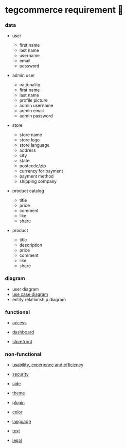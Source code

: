 # tegcommerce requirement 🧠

### data

* user
  * first name
  * last name
  * username
  * email
  * password

* admin user
  * nationality
  * first name
  * last name
  * profile picture
  * admin username
  * admin email
  * admin password

* store
  * store name
  * store logo
  * store language
  * address
  * city
  * state
  * postcode/zip
  * currency for payment
  * payment method
  * shipping company

* product catalog
  * title
  * price
  * comment
  * like
  * share

* product
  * title
  * description
  * price
  * comment
  * like
  * share

### diagram
* user diagram
* [use case diagram](https://www.draw.io/?lightbox=1&highlight=0000ff&edit=_blank&layers=1&nav=1&title=diagram.xml#R7F1Xm5tIs%2F41e%2Fn5IYdLgkAiiYzg5jxkkEBkIenXn8br8dqasXdsj8djr7T2WgQ1Tdfblbqq%2Bi%2BUq89iH7aF2iRp9RcCJee%2FUP4vBCEJlAD%2FLGcuf59BIYL8%2B0zel8nf5%2BB%2FTljlNf1wEvpwdiqTdPjsxrFpqrFsPz8ZN8djGo%2BfnQv7vpk%2Fvy1rqs%2Bf2oZ5%2BuiEFYfV47NemYzF32cphPzn%2FDot8%2BLhyTBB%2F32lDh9u%2FvAmQxEmzfzJKXT1F8r1TTP%2B%2Fa0%2Bc2m1jN7DuPz9O%2BELVz92rE%2BP43N%2BkKjn6YwcpZWSk9Lx%2F%2FaZMVz%2Bh39o5hRW04c3%2FgshKtAgG4Ev%2BfLl4UTWgAeB9xgvHwaH6Kbm4cL%2FhvekY8ANoFPnfy4%2BtFKVh3Tpb98kE6DThzZBd%2F9u9vNHgdOfPB757KkIeC1AfXDAzkU5plYbxsuVGSAQnCvGugJHMPgaDu3fkMjKc5p86KgQ1mW1oHGdVqd0LOPww4UP2IORD8dcUzX9%2Byei0PvP0mJV5kdwLgZjnoKL7DD2zSF96tasrKpPzmfvPx9f51OyPZAg7cf0%2FMmpD2QU06ZOx%2F4Cbnm4CvD3Dv%2F7Vx%2FmFY4TyDsKJ2EMef9%2F9O%2Br8z%2BQhR9wWHwCV%2BrDfeGHWZJ%2FfNY%2FQAJfPmDpW3CFfBFXSXm6JfcLQy1u6jp938D3oO3juc86esfgIwxinyOQwKg3hUD0iwh8QNeDsHnAD%2FwYSp8g9N%2FRCJNPoRHw%2Ff5pzvcU6D7H5x11%2F875MJJ4U7jDXh13T3PBaLrcUfeTeB2JYu8gGEFhHCEh%2BkHJ%2FWWYI6AnMHdLxWPCLPrwMppVOAxl%2FDnxwPD0lx04gB4O%2FOUAzLYPh%2Fz504v85eHoXI67hzbA909%2BBY7%2B%2BdFy8PCbL9JkaKY%2B%2FtDhwDxu88K78CvWPHb%2F18tTlP%2Fvo3o9hn2ejs%2Fg%2F2nymYL%2FmMifUA1%2FgmgP5%2Fq0Csfy9LlZ8BQlPzxBb8r3s%2F0BQzB8gyGchD5v5O%2BX%2F%2FC7TxX5m6Zo%2BJYHEhCEv0Mf8cCHhv8eq0cNv4fax4H4AfQ9ZUP819EHv3H0kfB3og%2F%2B2KePih9CvC7enrIt%2Fut4Q94Y3tAbkJDId%2BONvMUbddPUz8bbU5bEfx1v2FvH28vxNxJ%2FXbzBMPWdgBtAz8Zn4vAf6PmfXvsXHP6DPf9T6L04DsnHOHzyzo%2Ba%2BVsBIoHdoAfHqXcfFTOEuhGVz0YlaPcdjtAYDJMERkI4%2FflTMBx%2Bh8AQRGEQihLw6yqAMEz%2F5wGLPROwH6H9ZgBL3bI7%2Bns55yPskxD27iPygQrwuqhEXsIu%2BQ75%2B72y%2Fovw%2BxRULjSdG3rtp3JotWtjVXvmGnDBt4Yp6t0%2F1ihyw6uol%2BGIFE2%2Bgz9BF%2FX5UwiEfsIt%2BGrY%2Bw%2FZKE%2FI6t8CpeStzviRf%2F1hWPzP2C8ftcHfDosUcoNF9Nbo%2BEOwSP6BWPyqB%2FD30wixWywSD0T6ZiziX1UECBR%2B4uprQRF9aqHud1QP%2Fx2KyG8LRfSGe5Ew%2BhXu9WfgEv%2FP4PK3NZof45J4GVw%2B8nX%2FPN%2Fj0yP94Db9FGxg0K0Ph00%2FFk3eHMNq9c9Ztm%2BmY7Ks%2BL8HxD%2F3KE3TfkDhPh3Hy4cl%2F3Aam6fx%2Brm3Bn4mXj%2F3DEEvgdduiDL0fDF26Ag5Wcll1uD97wmJ%2FuR9%2BDPB%2BoMoJJDPmBhFfgYdlMShz%2FTA78QkgZBPNfPwFAol3yGfIJ98Zbg%2BwRt%2FFVy%2F7lz8Xkfmz4frcz3oPxeuBPQSXiHiRndF8Vub%2FmeL7wfv6Vfiv74vnutRsGzV5OXxHtj1A4FdNAzdRNKgBEq%2FI%2F%2FhZw9y%2Fl9Du6AvT4cfCu2C6T%2FFi%2F2v%2FAp%2FzK%2B%2BPsXeiDZIkF9lbDT0VQn5XM5GPjgUPkpe4kmkvhqfQ34NLn9YHr4R1HwMUPior31vhAx92xLx4AZ9NSy8hIf5VbHwtqIGSOiGgtitPPmNsEB8Uf95n1Dzo%2BrP9ypRUPxRh%2Fjn5IOW8cWnTf%2BaqhT1z0wnetTUl7ORnkiRuo%2FdfezuY3cfu588dh8HIUzqxbiEpiHtv8nGfFb65Lfamx9zp%2BG%2Fnml8En89Mj7RBCPxxSj9d%2BPz461%2FX3nI%2FEbeYX992SBNyh70umyWpoG8Xn7xItlHMEneWKkIRaDvoE9MDux5Vip86wR8QTP1e2NWXyDW74uD%2FAxTknhTiiAMobf6G%2Fmd9iIMPfKwkU%2BC5tUUw%2B8NEn0xx%2BtfL%2B%2FIeDK45Kko%2Bt%2FAIkVuIkExGEK%2BD3v4rRf2UTT%2BTwYbAj3DawaESrt8Lev3NUDYhSUDQVIpYZRWejOUH3h51IxjU4MbquUCG8aH%2FP0KwlMy4KEN5oOIGZcVhcfy7P0jmYez0MMZ8D0JRyDKmL8PEaE95n8hXOmyW3OGZDFvGPDRLKdYOTn4tvxlNgzHqOBfnm9Le7OcYVCNs1xjwzH7CHNAM%2B%2Fv43bsxtuBOzUYBncniSEOBbXll2vizhS8tWlHSAAliHAJDBZN0HgKPbyPEa2IRWeKUOlY%2F4WwGCUu7Z1gwxZMYaHdwx%2Fm%2Frl%2F7p%2F%2F3EcdD3tq%2BaLjkHPAbYZZccxsCGwebzijUXgG2vJnxlwVqiOY%2Fk5kD6F4npN1QeUba7OXOKeWLnkrl8OgWNhJ5VcX9WrA2j7GtnZD6oBFIqwOsaxx0FamE6ytVSVb0FmzD7ThuJLtCq7nwkXgVWO8c%2FHMF4XSR8wqqJMm9No%2BEmHAv9hzfNSgZBeg6boiUvRMZ8DGYZncl%2Fli44kFVkplM6l7n9APkmgdcMut2tSvgy46SkA7Ibii6baHNgyPnVx3HXEZ%2Bw60MA%2BRfB2VEJ2UmpjIC33qF3Y4xwp%2FVnfimdpLl%2BGkXmNSh7S1BdG2C4%2BZjyR9hGpoCrRyli%2BwST%2FgaXQktscOqKXsdSSB%2FSnMVKZcaX23xCEJe2AIsKcTtZhdhKrANQRGPT5A1cpwDV9MUZZFLx4eQSKmnxQ%2BX5UYx1qVfDCLjZquZXYYGLeyOMhjhbo0ilXTV3rPlBrnuEzAhCazNTCoac%2Be6U5qw1xGtduIpskAubdZSb61um7f83r26HW7DboM33UxlDV8jWQ0eZhmMeau9gkW11dayWLqxF%2F7cRcv95XUeM3oBnkv1yqKxK%2BxYTJkh1iYVvWnNokqArwZa5fuvkfPhFRsuYhXV3W%2BvLVGwCmmO64S7PHESLuIUw%2F8ucGCSeBV8ajQ10gxAK1xiAgq6DyDp%2FACVQ62v6ucZTzrSC5qpJkSsVWVSz2wgmhSszO02ck%2BaNUxXoGbSqA0s%2BJF7Sd9t40RFjd6JNIRyYmU%2FMKop%2FHanuFKEMFLs1Rw8EQSWVR21lOJbnvlc746nISdgkiQmy0PBb0I5528Z%2BE1MkjpiQQHgXoGujd7rjpHvfppdTyBJwtkZ4zeGdXhYoIscHmXpJwg9HzcbD2lZ4eKvuzYrj7BQYsfjgnQgQQtvBBaOjMEbfVExHd2kwxwv7tMBpzDPixyl75lmkRkPd7NDSGDSgfRmsQFFGAl8FcgzH7NQpsODZPR9ya1pFK3hMJEMiYKwhVPcaqsIBOc3ut%2B4m0rIP4FuzL9eu4awViGqrYQ%2BMRdTuGqyIyTj%2BnF2U36BFzZdxdYKQpXOBmnNj5SNO9GDs8hFYHClNbNjeiC1iSL24dDTbrN4jLQxev2EBAxoOLVaipd33jbGs3ApaY7ulFZ5FKGDLp86SdfK7eBTV02e0jU%2FEJag5uEDb0XRYKYpkGWcn7QL3AATh95cbBzbm8EQDfT0eXGmDX0nHXbIR6C4nRV0V6YN0qA4kWs7mJ340miO0l%2BsSUvTTDPcQleCIG3y6AV3IHgBecIa1d2VZwjpFyJG%2F%2FYTNc63QSDKB8FPfOdQl7mRu7lJL%2BihXNwbRlqZQy90fanoCy31ytkrzLOTq3YL4vY8p3dahtQoM1sihpjE%2B7OGePos5fLA7fak0cVp%2FXOSTfdPoUZDSKnA9MrDIys1uv4kK03lFKel8ljDVk9z8UOldulMIkgNUxTsvM1TSDiGPi%2B27LFpa%2FbkpWdKfAg6ZjLQlFMAbWN0nojbzusiIlFa5zPnqhGZh3SJ67kOmaf0LaTbHeM0QdA62X7htP0YyM222V6StuTVHlwXkw9t7Gna5vDvRmAacguaFDAe0tcnAX5lt3Gh6b1D9duZW%2FPPccdxP2Ob42UdzvAnNdEzImsUG4ljyiZ5ZXSHG7hqMSSlAk9BxOO4I4r7a4VYk%2FrLBEx8ZQvHi1%2Fv29n8%2BLBVQahyiomKliLMqBAC06Z4OtOhE9gYmw1vVwhvQ8ZZ7hddGMC7v11Neu0heASBkvHlZCYyOZyHmFYjxTNatPEhIdcHWwPUbrtOMHKSiXGLmEOozL3J0czYZgsyc7LXeVy0R1BmQNlz2lTR6zbcNGMD%2BumMynVjbpLeSz0dliZ2ong0rIW5tIVXVja2uxqMNINTFh5xmoh1rY4UQ2MiToLd5CEHWd2UNcGM7Ab%2FJPchW6nCufKk9hQPyBia3LXHG2nIj5RxbG5%2BFylNi1WxYATwYIEOj6Hx6xxx2j2WDqVMhwOtYHrIFtaJJjNuMrRlqO6w%2FnK17ZVYp7P8YituvHUWQvPB4IbNtqhwQi7ouRqagPrfJF82GwBAIUec7v3HFfiXS%2FxYXtfLUysxxT3OkRTi2lz5O2v8HbtVvNoXZdnst4AZi1b%2BZYB4%2FuU7fYZLvJxGs6nrrAT04CNYYKv44Zf0AhYKdus%2B05Ut7stXRBTLhDoEK5lWSSNaj75VgIrjAufMrVtohIoFwz4Ba47MeMNJFJc8gKMTpnFRg5H%2Fhpd22KPbci5oJgGpjc6HM3vJVO5yDNtXaygy9aJ%2FAiOFj5XFAtWWHUObAOmffAdtk8W1XgzpHmO7nv98iqhWVXsBt1vwjhuiFnvvXnh0w0yW7rohIEHDoBFy46hVm13q7nSy7g89nx6OmF7ourZmMLzXtaGNTHBoqMb4H7dc5JAgcvNJdw1ATNi9jRa5UgwhTc0gPmn2ma6HHsOcXBrx%2BS0vHX2prw8iGYCS8u5BKB37XoZR55gHhL2506FnCu21o7s5djxG3BrZwtCquhXYJG3aVGntK2JLqXsmKzpiDnaEk5kbE9jGDX7rPA92nLalaijk9Xk63lgVg5qOJl1QYqAi6nIiqtFJwJTAx%2BaqQhT%2BjCBDrHD0quxWl8sa6aUzLetMWJGujU1ZpVqmGgNlV64qNpug5zZQwNmqdUiWwUz1sudje0AQJODdjy3q0uyJijlSpiXGl%2FrBLRvN6rIcfyh3c1tovYyUyJFLoTs5dCUGyezQ%2Fewwi5zGSgK5iQLnWsj3vPc9rA%2Fzk1gXLimiWYm18ryuCkMSmtqA%2BYVMTyACXOEznI6qMbJqgPuBH6M7zeKzuzZFcary0vlShY6mWSzxV7KdxWfrtARVixxCBo7Ppwwfnli4zE2rwDBNO7mOmsrYXPhjTgwHZZRsnOlGrsVL8omqxreboYXncJRGA8gSpm9K3YBJ2IHZbg9uuLZYqGvS7cGlMNi6CQbOTtuIjYa81qAHHsjZpHM5lo%2BX2tMOWKcLgWmDeWiQDg6E2Rb0%2BLyfu9LJWbk7bZYZCJVNjKsqnjIdQSXEZeDz1%2FAIcHVGaevmS6c7b0mC7mOQuXUas0kivkO9klOI1tDZQexPsCsuOiogmKaUIGJhHNluKwX5bB0z6rAx1bY0NyiGWO52EZ%2BaI4uYEFHothZkSOo2qbsWkQtrnRsDitfFA8Da2bcmgiMmCdUWBK5xf%2Bw0jui8tbMsD8HyAHJe2zGEgeZz3wU6uGicXFCxXWdbgS8Ekqha%2FQUtt7I5iAY2GXfMDzlm9CKFLcLxwLDtNHxAkzJjS9y%2FSRp7pSbC1rBO9bidhy7PcTpdMGM2WGGa7nrfScj5V2Y2LyXyh3NnqlNJSgjU5Q9R3vbOU9DZ2RW57oVDWPrk4jcHX0O94euhYv18grzzk0GDUgmljgg3DYkK6%2Fv%2FYhBO94X8OOkhsOYD5rr1HN27cFboTbrs6Ob5nqNAGbIwoS4PYtdjSxcx%2BgaOFfB0IP57J4a5eyURcP528SEBL7eYlRX7YQZYVoB2E3EDpdHX52RSuxof9f23S4E4n%2Fc0o44o%2Ba%2Bi3zRrMb1aK5mNFx4rlbQ4oWwQ1baT0nX0Iysa23SOvV2Ucu7EySa7ciOAHvTSJuR1alJmbnrxm6FShkB5xzVcVfPqNGDt%2BPMArTtOeBRHThcm9mhhluEI3RYHNfYjBzE5jQfjahb%2B8FeC9fhQiQ2EaY2yUUVblzw0iKxcw2ShaLeUpxE1aCjqw8SuFsMj6AXB80J58v%2B6NRwfuUTNWyquS5bcE%2FYltPRKXaqcFgGMV4OV52rCkMMDoqp1hwLs02nOyKac0YPYqf5igF1BbIissDozVqF27ZLQX%2BPn%2FUArrujx0EWUSF16JN7r0v8nZlW%2BqgFxbROdgRQ5Pgu80tbjx3YiPhQSyzSqv2oOLrFoDU%2BUSO8HEY2CYSOYkuuNOjQFd6M1mFGCthJz1w9YWN3wtZmUPGjArorj06aa%2BvaqaHO5lM2PGn5qC6o4e19yIdisR%2FNsNPy7UF0EEgBWny6PDvRkSYpWFEm2HCHl9OG9jgOIEw3gNA6GprsAdZBuDbE8guqsLY7eeIsE3tEiC%2Fo0Wv3vsJIYO5uKRIG8wJglUkbOldUDaM7GeFmHWbH9TCjhdeAt2GH7rCYQqwRAHxQKl0eXXYQqHVYeULDnR9mRgiBTjVnWModDWO0zElhC8xAC4y%2FsEYuR6TK%2FfByddFGzU4rDi7ADDS6bizAfBXUhm49URx62CTYNXQpvMMh5ll3Z%2FRuhDEpL29zxkC93Od4quFUwUe4RgWcKl9YhsPD0rgxLvBBbF0544Sd3I5FKCLOBC%2B6rqpmneBb3EUXgIgfpexauGfwW2lFODwjLVYGY7Kelrf8CrDjRUGQJNOMDFEdN2zXGse53KXNmLsicpDhceFjOw7wsVUe8%2BfANSJjTfl7Q6gojQF666xn11JnmrTYrNKWY5KsEOy%2FscZsu8IRMXY6ORfEZ6ftgQ1rhMmwc43JZ8Cyfa6OeB0LLIq9qNR5FozladnVOmLbnBDLbArzRZthzBm3IQZMJydi%2FWy%2FvAW8mjksDMx4safmRe%2BaGpFZ88qWz%2FenfDGAEvOQh%2FtWEC7r4xkIpx2QI%2BZZ2F6EE3U5bphRvIRSrp8ulTa7gmyzG6tYCad0dYpd2lbZRhQdlIXR9Vx7cXPZBOxQVhh7xK55I%2BXWudwHAccB2ygyCwdIvARIvIQ1LR2z975wnIO8VLmjINp8RgRAqG1FYrWWEr3QPaj15oLpZe%2BgLP3vNnm3cUROrMqNrGOr9L0uZkBA7gO5vvCVPdmCt4H2gaBb%2FA5zPIhlB8ZRIU7aGM5qyMRDJdlanrO1028WdWznkNJh18%2BndbuWlUMMdLzo0B3nk1w75CYAmkZ2MHig35wwZumUS6QeEMjeep96h16yMXfsZf3QsC3mUedVtbBYNsusmmBbHOEdl8bc96cW8kE0ucclmsn2gJuYCbMQksw7mcTEpBUC8zBTetrIRslHBLLvNhMlz5MgI%2FwJhiVomRWFtwO%2FORCrHvOQOZViYUvJxdZw%2Bos%2FCVf1UhDMmYAP4SaglOnalXuCta%2Bt13TdtVFOJ0cxAwpoSOtmLa8bwT0sIpNsnPU15Abpch5aucS29vVISqpzMlYKsUIDdZHBMQ60UhZotmhnDeL1UguIB%2FRuZM8ju8hf3G7tABRNuDh5I02UEbOhAluqIkohCpRwsuAg88jxIngu7euoLQBlN8fioU3n0dPBAy4O1XFZygQMURYKAQxFAYH6YI6judT0i5wMKnGlwXNMYIhi7xcq2k2wCHaF3Ede4793KmK12SGz3k3MYm8wfhqL2FlzZ5ZAT2njh0uWKMsSVEpbMxz4KJ3q272Sp%2F22ac7psEbLrVg2p4Ia4Z6QxRZZ046i72GdDWRg6ABFupMX1gktRrBtwvqceGnT4JGvA91pRXYTC03JfoSjzaLpuj40GV6z4Ru35w3YMminGuQeZtees2Os3dSVq20bMV1F7je0uVjH3AWDqnrdpbpi9mynbvAQramNgPQYwKaau549Cydn2GPbvtiix6pBFn9Qt1KF0bO5xJbbNpUoj2l0h6KhST1DRHtQLGKB4bp3Hd4Xe16uyypX20GyROfwYI%2FKUNcEl3yYrb6TgUoFnwvH2gPbelVZcVcfM7aI%2FSrH6dSqZ1ZOdtCGrkK94Dq178A8yYQ8jDquxlR4zoOJh9cGr3Cw7iQJBCvHFnxzFB7S6IrfoWGxT2B9d8zDWVs7XRviQSdsr508QStgq6%2BIw6iecVjaEzZSRlw8MXg4jpQ09Zs6mFrSrny7s6eGjCiyy200A%2BPoUt3ffgIhOoe0yaJ4YnhwdfRWuLZxtv2qYhVnDIw5ree1Moh2P8923bhpQhlMmuapG8%2FTCDVrZhOOQNnb93Oay8OKt2PLSLn4LJnWWTmy2yNzbcLZaGXkCOEUyk5wc8rWibiwXLGbjaM7MiYcZkWXk5HtJLKd79whn%2BTQ35tUvF4JHks5WWvpq2pQpTkwvARJjK2TmNMKR9qJlTxPjcwm26wPZ6ayFk7hQYRwHlQF8q4dTF%2Fa1dl1SSIxT77vjisTjah49E1hP4z2qUE4ycf8ET8O5HiyDuYqMDEIxggandWeKTZX0d%2FwC88MVuwayHCS51cCsukuG2tNSI2dI8R8Xs1sfd3vV45y2fFly2GwcZUu8Vlh5kLBNEU9zFeJ2Bf%2BytSwglsR6uJZsJjVxpnWdsr4UXMwuMHSm6yYrsyJw9gtGzXqRC2sT1ik6sBJQ8a5fHVN3%2FtWmS2r9NsrojfykPFlnxfSuV5a5RczXtQNO9T3UsMudviljjE7J1jBcGiuqCcFxvFYzBVY3gsQELFgzHylkCeA1UtD4LZq7fvFiSsddY80txOx04oL5J9VHw534%2F5Y5zV6pdp4cce3pnlYpKME70O%2F6hFxf75gLRTsCXTj9RQeoDTrJWK6d06EBP7rs%2Fg8NxJrjotvEe6K1D9R1WI%2FxU5l7oYrXVN6fRL8c4XaxYxPQqaIizgZvL3aSxe73xDnq247MrK8LltdtvhUenUdnOE6OVyrQAzVyW48nRUavVZIaB9rjjzgGwA2yx3Xrtt5QDE8BGfXWPyEamQRhhayCEclrb5bd54XObDZp6MOKe52t6E7LYFFxdjpNtStp6RVUy5cxuy0IRqhP5KdpJB2s4PTzjBRCCgHZ1IbrnamWx2DGk1%2FqbsqMCWXalWj90J8FIvMoVR91utyW5MJR%2FODBUmwOXqWFrfrTdRJHryXeRwj1xsfiy5rqig7XrNyePEdt%2BqRBrpfe1AFmyRrStsjw2Imm4gI8KhpTunbcBocMSZsWefKS%2BMpzG29XIzni78%2F8gfsEPJ2K8PXnOD4nRysC3mYI2HGhsmr9szAwrq5QbfIodwh69wLWxM7iiuSOhbHdHW1WuEsmouiAbgU360ENIfknAnHMFsFK1I2julhpwBzMdqsuhyqhdN2Wy2Sb5wFp9qz3DKf2JCpKQwPMM4cgEUnLy6iy76Hw33vaHup5CYMZ1McRbozZ45Maslker12i5MKaTf0nuO4Ok3YY9LTdX4GlNg0nU1aVX60JlzJu3KzcndUyG8xlxirwL%2FMm7poKEPpZ2YYG1kE10OkZ3ex7MGuZGkTT9oQQsHh2A%2FZuD0XZ8GbrEYnzytsDFhzKCQSG%2Bx6MO1qjxHCcUNs81hshp0cKfYhElb1vh9xAg7W0DJDhRPXafuA9UgrWNcGlKwyvreXBSwL3HiyUTIVmAwK1vH6YE8rNzdycY%2Bv83LNV%2FtzIYhwsAoCijPP2616aDYSE%2B051h0CLahm%2BXQUUf8C7OO4nolKNQfU42AedYoFl4FmOC0l4rPkRCLrRH1%2BZabILM0DWmFE3fiUulWx5rKS2is5zl6wMoSRhnH%2BINuzlRM6c4bl3SFokCpaHSQEH%2BzdpTgUeEhrOqsWFt2LodB5Bd%2FZR2DDXepJHqTzBc3Uo6j49hWmUW5QLG3xsZnjdoxhSTClc6GlJmSMncXKGDbzq8TjV2cO4fuDGgBB2jETLJzYTus9gV2Zy2qNvujdAXV%2Bv2wzTiS9Vji5JOxAhCPpACtA77jKYbnfWquVqKUHkpwJ%2FBKWfUb7YDYDouXt5lIWlbZN07JqoDEojOQKnXmcc2NVj8627zryeF10Ii1XVgWLh8FxLTquABMrpA3P9cjaIxKVh%2Bwil9KRXfwYBMabhwsRUoC28LKAQ1fL2mDoLWsfJj2m2S5qj8pQ7829MWZIwDim9g%2BfU90utVbhuN1R6OayTEtsUS9xGsIinVggHphwpB1qBjNlcNsZ8zK6wIgs2aIZfj6eRUcl8I5z6f1eLa1jsOCb2LKLh6Q69uducxl2lqeWop441iRWQIusvIVbw4sGOTDy%2BcTG71dZaT6qjGt0scSGDbadKJH59VjtNMBBmBk51X18veisYx945%2Bqxflxk9ImpB3FvL06QUIqLyZ1MIVGlYTvjOOYNjDGS45FXucvGMI1KHxb7d%2B2iMRuEntJMulrbulSyndiT25XknUS8YSz4xEHrXcVrQiaWrGwvEncLKfPig3ZNn2%2BhRSC5iIj3qL0yvVGvhc1wOjHcoc6iTXQ44OEmr8K1uOl2E7WRvSTdiX7LK6ZwblGawzGpVzDDrfLTjp2OsUTE%2B7lopxbZujYZ8kIUIDYcWUMWhxt5Y%2B2IZN%2FBJ75s9t7itD%2F6u%2FPGMOy1DhFHdKJEuRbJE0RUR%2F%2FM4PXObs5b%2BDxwm4Y8%2BXYi5sWm9sW120drIVxpLq0sUxMXi9WlXOyEEzFj3RLldTo1V8ZcAV2h21ZAM5grz%2BVsTZEdu3LjPXPqHMiv40QozAOO8xKEIya93%2BoQdjweSlFwdtLC%2FI8rQPKV7Dno2spDzjrJZhGZeZbaq4B0E445rt3IadPMyFNnc4FzgloZl17ojJM0AykXzyM31SOYhoMIxCwndfK1WW%2FCE7qJdlU7bDstrXFY8a9cKIRAW4xEcM70EdTRBqsQc2eMYIcH7LM7xdboIspBtrJGJtw4YjsvOcvEvk%2FZUthcO3FCIr6bxWuHtNgGxwMTmLthzzdnxSm0ZaFg7ati061not%2Fn86klwh5z%2Bc5PGxwyaO%2BYVmh%2BbLZaw1z3sKanNpjtYZFts52aX9SdK0hKzJfDdu9QFge5a8Bpfe4E2xvNPROBuSxi%2Bwy9QvLjCNjneB6I4rCOHEjuRKdS2MS3LHgtHvRdXLe4bBAeR1m0yaFKI1fKge8QeKNX3MlDnFU2O3Upoc4hmXy4mBx7v9sCQ8AYEoeo9zKLeCFh7Jw4dsJV3rcbwhyE80FaO057EJFy33kzKrt4Yp05IPWrxDKArqi4gQQ0fPEiWLbSyatmHURKyybmfN1s6tY1Z6jwe8D1xKELjRQ2wyrfXjDPcyjwznw31oocB0I%2BVdKZ9zKhdaRK8LwDoQiJrBDuAMC0lUNzkMrLrj5UAWbVDWIjDulMHO5KC7e9lCR7dWUZ2Lv65bojDnRgGG0Xl2MVgmmICL0cHRztkON2Im9wMGo9IHc5Q3WDlrYcNVkV9omt5Uf3QuyWZW4b9LmIUP3g4Z0WCNXa4%2FGdAjo0bGC32kBe6%2Fd9GjaN15jHmZUCb%2FSjKiWgVuYm5exDapMWssdez8DG5ylkMzmsdmKphkWAvEvPGwqSwwSYcGfdW41SauoUJFqy0tgVZyaWxi4GHM1glULpl1KK29SIF37M4sLOE3BTSOXroKO6Y0paeQWmdHTY7M66zWJV5rG4WdAyVSvzbge1qZl6BXlWLJemYFiSJTBGB7V2FNVFydDL%2F143XB%2Blbmt4GcZPoUNutlWXDg1h4EtspwpJjlakcWtYHbnOiEuJiTmnrGhpu%2BpZ%2BXRdM0bjLdEcsn82TWp%2FpHsDOuw8lrSLQPEWlTuWhO2Fxe2KlJX33jzwZ6OyWcZQ7ZmU1%2FmyRoNLumGM%2FnHccvlBx1rUd3BVuTTCLEOnlX64VD6rTrxQrWZu0WrnqpGz98%2FNj%2FDWKDxK2FebEWEsMPKO5EzwhtHoxo6FrScR0AGTlr6oPsNNEUt1Ji7o9lojAjtmncEmOzmvj9i5kjvXDle4c9BkogaylsZypD29f04zErW396i4HVt%2B4K%2FdJmySedERK2dksuqQwS3BFPlmaLfs5Jk4rBlezDRE4a0avnL8ldU10OqwEuFdxFDhOXPXOWeYkTOAHrpmtDsyW9NQjK0XIK4RmbER41LXAHYMl2VXxVYuGc7ufV%2BG8lI1uYs5S6xMLxhyWq9mOJOK1F2WLWAj2Euag8wned6Dpkq%2FcryZVGY8sCNLmVqtjT0WQyqkRTcbraMp5TKsp5bOF0dxAy3XgDzRfWDmngFmBl1YhPYVuXS8r1ZNrDVwAyzx7ahfZn3Z34SF6aRQx3jM06SoXG1S13ILF1u3WIf1e6DBTjgflRlurcim5E7zV6AduHEb9tKVHqOe%2BFVXeEUpd7CfVX7mtW5j6V3ie1WTwm3Sry9yECZwDg7gDtmVYbjPWKrnItBPaN1F4YVkKFJcun1tXW4cGXW6iq0Jngf4JRBeVZ1orchgacUZu8U345n0Tgc0WyPV5rLCg%2FU1tA6KK3cyV5K85B93biAaQPGiWH9ZM41hML78NVv1KXNkItM%2Bav6u2lJnMAdz3Sh6hboAal3FHV4pOxZFYcZLjuqy0A6grpOqOjQLdPn40nHaYjHnmr8ehdzf43CwZaJjWB%2FprRdNwKzjqZMLzNAxG3WlTWxbTN6DcFEvlDQr10BsUqG1LDA1VjwubsROyuh2dcFiBHOpqQFdXTrNZ0C%2Fw%2B0iWu5EIEFZnGxtuDmdvJWtBOeomCDs1ExOb4bZPl3Uxgq3Tih2Gi1%2BXF8OjtqCkxthwsETG3KOstrglMVh5ufArmi2js3BXDIxCJSJAr%2BWezdlqXFN73ci7zYZfvEon0BNDBLdcXXZaS4jMzNlA%2FPmPCdcl70P0MqjCD4T3LkYG9EbeR%2Fbl8LIXODNBiOkwgB3M7i5zbtkKLzBx2EGDZ0JG5vac5rjaGOq3ZaXthFDrYTSau5qyFMA2x8dp1HGanWZuUg5iE1akur7MQRcdSQ35SVRr0SOu6ssWJsiq1g4GULAZMBtOgnGyGTOwO4CWPg7qo7S9GB9zsy498o9uc2y456gWHx0iGWohXntKPm%2BHHFWGd7HdLOS6eCr%2FiDleb6Eoi9%2FXmbLI4i6TTqiH8p8f5KO8LD3y6fpCMRXMg%2Bem2TkUMPBVhVpuw720xYufMLm%2Fwc%2FVRntvlnlG6%2BxQj%2FerQj%2FVTu2PQ2rf8lYv%2B9V%2BdtD8PPNjwgYg98UAJ8qivtaAPzy9pR3%2BP0sDojT5NsC4Ism735bmuUrV6snn0gN%2FuqkfCPJmdRDRbyPPOx7C4RT1Oe1SwkI%2FVrt0pfL1HxymP%2BYTTpeEnrPLSD6WtDDP63MiN%2FCh%2F6svhn%2Bfaikb5KPCRj6aXWXnwYicgfilzTj%2FxQQb5uFYewXssc%2Fce%2BOrzK9368Y%2BO3eg4B1fe%2FeHY%2Frf%2F%2B8vS6fxtufuCnCV3nb74c3BL7lUNAftCkCJysTuuNG8X98eT3ZY4VTxv9eUDb%2FfqVjviDE39b%2B5i9YPOYRO70tjPpyYHuaBk%2BA7QULuj2qKfeLKrx9uRjes8vjfcFD9FTVvJ9VHu%2Ftj%2BZ97P7EsfswVM988Rer%2Bf%2Bd5RifHNl7gcavieofKtCIISjxWU34v57l4H2R%2BoxPyrRnbLt3L4d2L4d2%2F9w%2F98%2BPfu7l0O7l0O7l0O7l0O7l0O7l0O7l0O7l0O7l0O7l0O7l0O7l0O7l0O7l0O7l0O7l0O7l0O7l0O7l0O7l0O7l0O7l0O7l0O7l0O7l0O7l0O7l0O7l0O7l0O7l0O7l0O7l0O7l0O7l0O7l0O7l0O7l0O7l0O7l0O7l0O7l0N5gOTQM%2BaesyysURHsyqh95Rlj%2Fz83W%2FScV0v%2Frk2zzH8mLfHJDd5iGHidGfi17742kRcIQ9nk2I0rB35scDtE3TZHE6yZGIk%2BVCXqJGlSP0pyArC2P35TndIv6%2F3rRKZiGP0cLjtPQp%2BUxsOelJL1EzaknwfSQ5fsylS3ekS%2FDiP417xrMujfFYMCUom%2BrixHIx3y0b2UyCHyTx42jxE0e98%2FOvn6JWmRvTaZ9lZ3%2BO%2BYeUunfDObQR5gDsuj7MUd%2BXtsMpx%2BKr70W5uh%2Fx9w9I%2FYbhA%2F%2BORPBIJj%2BLB32mcLnJ%2BbDPkP63BNi7wmx98%2F9c%2F%2F86OeeEHtPiL0nxN4TYu8JsfeE2HtC7D0h9p4Qe0%2BIvSfE3hNi7wmx94TYe0LsPSH2nhB7T4i9J8TeE2LvCbH3hNh7Quw9IfaeEHtPiL0nxN4TYu8JsfeE2HtC7D0h9p4Qe0%2BIvSfE3hNi7wmx94TYe0LsPSH2nhD7yxNiydsMEAwi8V%2BdD0v%2Bibslf337z2dsFAq%2FqeQhEoI%2Fww0BkTdZrM%2FNGyJvskwIGLtp6SenDZH4r05V%2BzaI%2FgjcnpsfCT%2FkUr0RuL3KnvEwhGOf5dYiN8lxGPbuny6Qr5tQ%2BZBc9%2Bs2T%2F48oRJ6CZT%2B6ObJb4sn4tBNvhx6y8mei0QK%2BTrcYejd46svD8QnRx17il1%2BYSvYH6snUJWHdMFQ3yRTPP77xrHRvY7AlxQ9BLnBJkIR9BO7zf9rHQHoy5PiuTrf06j6l%2B26XxJXj%2BAaN3Wdvm%2FxMda%2BYePir%2B3Ee0cgAsE3tgZC4%2FCbwuBTdXheC4NDAUb3jsBX5YEk0CrfEv6eUb%2FgD7F7H1Trf9XxsLdWpwX93ChAaOhG%2FXq2tUGhn8MRRXD6HfoIjq%2Bk1j0M0B18j1XdNwM%2B4oaB0d9bhWz57TuYJDASwikKQW8EM4Ui7zASIymahnGaIG4M6p8NxQfWfofiI%2F34rUARhm%2BheAuSF4IiDaHvIAKFEByBIYhCf1pJoaeh%2BJQr%2Bm7svm1F71HRPBSFobek6OHYF1H1hKHxwkD7mrH771i7mxrPROCtsYuiNPqmMPhlN97Px%2BCXjd07An8WDwTm7pvC30usZ%2FweSh7x3FU3%2FG3ZGzD1SI6S37u0RkH4LUNEqKcA%2BVqK3S%2Bvuf1tkH0V%2BKFvDH4QegM%2F%2FDvNXZiiyUfymHhlxP3yirhvEHHYn4s48hHDQwnq1zE84iX8e78J%2FJ7rVPkI1LeCPwKmXwp%2FBPVvUP7ZgHsJL95bqwD%2Bg%2Fzuo7%2FvrQDuBRke%2FRAQ9dFzRxOvC7iXCBt9axFSX9hGhfhtORx56zeGvhdwJHaDXRinXxdwLxg4%2Bn2A%2Bwki9YcB98Y4HHoTXozCt9vtPBtwGHXrUsFed2GMeipA4L4a8bY9cU8EPmEY%2FqYCT%2BinbIP7esQfhcHPZSWGo2%2FKG0w%2FZSx8hNvLLzM8QlDU39HzLRwMJd%2FUahaNvJZkjKbLD7GqO9C%2BhU0RCPwOghfVHiEhGiV%2BNcz%2BO5mJD7bUv2r89NuyMJcIzc840%2Bd5ikDwES%2BRKkahj1giRZG%2FLnyTfiqk5D%2BOzAdz6T%2BFTGCWQu%2BIL4XTYRgB%2FcLITvolPCZ%2FGEofjK87Sj99CPxp0Cf2uiD970SmPB%2Bkb8ur91ogxb4KUuxXgvTLuWp3V%2BBbtW%2BeCAvFaPSpoIBfZ%2BF8eXP4uyvwD8Hg5zY2DojxphD45UWOe2DyH4G%2Fx5YzTrwlBMLQU%2Bshf6gG%2BNzd6%2Bm3ZUzDFALdgOg23OQbYpPJG5kMP7U890qaHQw9tRbyX0ff20oDf5S7jdHITezJN4Qm0zdN0Tf9%2BemAQ%2B6A%2B5Ie%2FGYAR9wCjvzuugPkLbujnxK%2Fr4a%2Bl%2FBc%2Fx6ByQ%2F5Pf8eRYW%2FMfgR2OfwwyHse%2Fkd8QjJ1E1TPx1xL%2BqF%2FrYo47fK7z66At8K4qgbxC1LFt%2BJOJr8qrOQQNBXKev4BTC%2BYCLam4lafrqu4%2B%2FK%2FPCbNEgMuzU9vyFm%2BfMKozeSmKRfW%2Fi%2BRMmpPwx9bywJF31UVfS7UzTwW9H76niDf3kV25%2Bg7P1oyPwbq%2B0DEPd5vVkEg2%2BE4vND5m8rVuHoDXh%2FOuJeMO32z0HcG3On4Dj1qDYodNPMd6dpIPRrY%2B7BNflHYe4HpSrythCHkvA7YIo%2BfG70MBTgkUI%2Ffm6W9p%2BPxJtkNwy%2BTXb76UhE7ki8ReIbq3LxKkh8VJoeQahPK8y%2FbqYujPyJmZM%2FCMs3VgoDpW%2FNju%2Fd4AXGaCDd%2FwHbzXIHhnxt746fjsSXUA9%2Fk7UP5NlYfFshqY9dxvB3m8DkLayh11YO0ZdQDv84xL2tJBKYwG%2Fl5feXKaBuGelt0eafjrj%2FTtQ99nwT%2BI3JWwK%2BcboQ6PfX2iM%2BbwqBXnmFDf3vhNB%2FA%2BLemOHxqBQL%2Bb3V5B8FYwHwvjKPeyis9MIJ5Om%2Fpo%2Ffovq58Z1fhNy3hfLeus2oB6L%2BuuhJ7NVqpv9NnmlI%2B%2BFV8hJegmYUjN1MFfiXx7s%2ByMLXolhbTXl5%2FI1phj7kTf5Cmn15w7SfQrMkHIqoCfvkt6Hae7fD53SDH8L6fiHdXi1x62%2B6HZuxzMoYaArNbzTjnqDdx4Lmv452T%2B6R9BNpVy9DEsZxMx1fJ%2FHuRZjlbQ0PiPrlk%2B7JHYV%2BpoADenMRDunvM%2BEeUQ1%2BCIT7hVT7qk5%2FF3FPLOu8hbn2yur%2F7yngHi%2FIUdi7X65UfmVjop9Cu6Fo2rY85uBrHPa%2Fj4x7rJ5gGP7rZ96378wdf0zy%2FIdAD2mgn5z6Xip%2F9JxAQxoCkfg7E5h%2B2HruFxL4y8n5v4jANw4yMIvHsGry34bOt1Xy3wSVX63K75fcm2%2BbZo%2B9nhhG%2F%2BrKgPCT2x28BtV%2B%2BzmHfow3%2FoXUezVT4w8SiW%2BCcF%2FWWIc2PN4O5wsTs0%2FjBgzh%2B7Edhrn5RtPx47knu9q%2FDbrjN%2FEL%2BEdv%2BC%2Bk%2ButVv2ry8vgqc%2FSPLfjyCEA4DX2WBPdMNKE%2FDU1%2F4s5sT6aIPPhmnrGNxxvLELkNpV9A9Hkjz4%2BFRm6bwm6a%2BtnBCsSXNfynJMGPcbBHjPEZQQ3%2Fxu4%2B7%2BUvlE40jdwoJfjHPdR%2BnXgiv2wLvIJS8hL2wdujNEl8HtRGQA9Bwb%2BQzl92dT9Rqu6Fp%2FFXDIlvmMkvUqvuBciLk9TbI%2B9rh8WEl6X85e%2BziPEoLgbDfrlBSH67E%2FwHlzDK9jen2sec7F9ItVeOZhqLtP6dVudvSfbRGvqFJHvlQKY2zH9rikG%2FfpJ9%2B%2FLRj7HGsPqdKfaxdMQvpNgrLwV9MBV%2BY6JB6C8Ponho%2BVWjBIex6dPflmwwjf9yeUa98gLe7xnceUs46sHX8QsJh7yyWFumWtY3vzPZPhZT%2FIVke8EaEG%2FG6%2F6jOYLkGys%2Bd%2BsrBxb%2Bd7vdb9MN0VsP%2Fs92u1MvWHzuz0HcG8uDxrBbxN2mkn5D3ZFbxN1ys5%2BOuJco7vqn5UGTb6zc4e369BLX8p2II262BXgsP3864v479Wy%2BAXFvbDH7EeLgW5h8P%2BLg1868p57yUfznEffWSljfikIE%2BW7E3Qpo%2BLYw2M9G3MO73BH3hBX8ZhB3w%2BP%2Bwc0P8zj4UezPT0fcU76h%2Fzzi3lrNrpuUOmBMfzfi8NumXrtwK%2F1UaMl%2FHXEPyyFvBXGPeBz9%2FYi75XH0qyPuqWiX%2FzriHgj8ZhB340T7Z1%2Bwb0ccctvUa9clpF87VOc3dNw%2FKqYB%2FfJMtye3Hv9WRvF7uFGfX8CUfmOO%2B1t58rjO7fMZxY2UQ%2BlXdmohT25Q%2BUmc7Y%2FG1E4vxW2em279L%2FHfn6Z%2BfenMt4X5PnrD29Df%2F9Ro3sfuTxy716l48GiolvKT3zE4T47s16LxvzV9cCjC5L0Ahv96Zi4h8dejXEI0wUh8yTH891zCj7f%2BfcX7IOeQd9hfX84vTMoe9LpslqaBQFp%2B8RJ6E%2BjN5%2FtoEBBOfroHwTMj%2Bz5meLy4FoVAzzDwAQnb5WtZh4tWwS4DAMhWKWGUVnozlB9GLmrGsanBDdVygQ3jQ9430zF5asQf2mA%2BEHRs2qfQ8%2F6RzMNZ6OEM%2BJ6EIwAO8%2FchIrRL9R6udNmtOUOymDcM%2BGiWU6ycHHxb%2FjIbhmNU8C%2FPt6W9Wc4wqMZZrrHhmH2EOaCZ9%2FdxO3bj7cCdGgyDu5PEEIeC2vLLNXFnCt7atCMkgBJEuAQGiyZoPIUe3seIVsSiM0WodKz%2FQliMEpf2TrBhC6awEOrhD3P%2F3D%2F3z3%2Fuo46HPbV80XHIOeA2w6w4ZjYENo83nNEoPANt%2BTNjrgrVEUx%2FJ7KHUDzPybqg8o212UucU0uXvJXLYVAs7KTyq4t6NWBtH2NbuyF1wCIRVodY1jhoK9MJ1taqki3orNkH2nBcyXYF13PhIvCqMd65eOaLQukjZhXUSRN6bR%2BJMOBf7Dk%2BalCyC9B0XREpeqazI2iYyX2ZLzaeWGClVDaTuvcJ%2FSCJ1gG33KpN%2FTrooqMEzG6CK5pue2jD8NjJddcRl7HvQAvzEMnXUQnRSamJibzQp35hh3Os8Gd1J56pvXQZTuo1JnVIW1sQbbvwmPlI0keohqZAWLF8gU36AU%2BjI7E9dgQ4cx1JoOAJM5UpV1rfLTv7CHtgCLOnE7WoPYSqwDUERj0%2BQNXKcA1fTFGWRS8eHkEipp8UPl%2BVGMdalXwwi42armV2GBi3sjjIY4W6NIpV01d6z5Qa57hMwIQmszUwqGnPnulOasNcRrXbiKbJALm3WUm%2Btbpu3%2FN69uh1uw26DN910UQ1fI1kNHmYZjHmrvYJFtdXWsli6sRf%2B3EXL%2FeV1HjN6AZ5L9cqisSvsWEyZIdYmFb1pzaJqqVYAGuX7r5Hz4RUbLmIV1d1vry1RsAppjuuEuzxxEi7iFMP%2FLnBgkngVfGo0NdIMQCtcYgIKug8g6fwAlUOtr%2BrnGU860guaqSZErFVlUs9sIJoUrMztNnJPmjVMV6Bm0qg2bDiRe0nfbeNERY3eiTSEcmJlPzCqKfx2p7hShDBS7NUcPBEEllMf9ZTiW575XO%2BOpyEnYJIkJstDwW9COedvGfhNTJI6YkEB4F6xsClc9U56tVPq%2BMJPFkgO2P0zqgOFxNkgcu7JOUEoefjZuspPTtU9GXHdvUJDlr8cEyADiRo4YXQ0pkhaKsnIr6zm2SA%2B91lMuAc9mGRu%2FQt0yQi6%2FFubggZVDqI1iQuoAArgb8CYfZrFtp0aJiMvjepJZW6JRQmkjFREK54ilNlBZng9F73E29bAfEv2JXp13PXCMYyVLWFwCfucgpXRWacfEwvzm7SJ%2BDKvrvASlG4wsk4tfGRonk3cngOqQgUprRubkQXtCZZ3D4catJtFgVdF6%2FbQ0DEgIpXq6l0feNtazQDl5ru6EZlkUsZMujypZ98rdwGNnXZ7CFR8wtpDW4SNvReFAlimgZZyvlBv8ABOH3kxcHOub0RAN1MR5cbY9bQc9Zth3gIitNVRXth3igBihexuovdjSeJ7iT5xZa8NME8xyV4IQTeLoNWcAeCF5wjrF3ZVXGOkHIlbvxjM13rdBMMonwU9Mx3CnmZG7mXk%2FyKFs7BtWWolTH0RtufgrLcXq%2BQvco4O7Vivyxiy3d2q21AgTazKWqMTbg7Z4yjz14uD9xqTx5VnNY7J910%2BxRmNIicDkyvMDCyWq%2FjQ7beUEp5XiaPNWT1PBc7VG6XjUIEqWGakp2vaQIRx8D33ZYtLn3dlqzsTIEHScdcFopiCqhtlNYbedthRUwsWuN89kQ1MuuQPnEl1zH7hLadZLtjjD4AWi%2FbN5ymHxux2S7TU9qepMqD82LquY09Xdsc7s0ATEN2QYMC3lvi4izIt%2Bw2PjStf7h2K3t77jnuIO53fGukvNsB5rwmYk5khXIreUTJLK%2BU5nALRyWWpEzoOZhwBHdcaXetEHtaZ4mIiad8sST9%2Fb6dzYsHVxmEKquYqGAtyoACLThlgq87ET6BibHV9HKF9D5knOF20Y0JuPfX1azTFoJLGCwdV0JiIpvLeYRhPVI0q00TEx5ydbA9ROm24wQrK5UYu4Q5jMrcnxzNhGGyJDsvd5XLRXcEZQ6UPadNHbFuw0UzPqybzqRUN%2Bou5bHQ22FlaieCS8tamEtXdGFpa7OrwUg3MGHlGauFWNviRDUwJuos3EESdpzZQV0bzMBu8E9yF7qdKpwrT2JD%2FYCIrcldc7SdivhEFcfm4nOV2rRYFQNOBAsS6PgcHrPGHaPZY%2BlUynA41Aaug2xpkWA24ypHW47qDucrX9tWiXk%2BxyO26sZTZy08Hwhu2GiHBiPsipKrqQ2s80XyYbMFABR6zO3ec1yJd73Eh%2B19tTCxHlPc6xBNLabNkbe%2Fwtu1W82jdV2eyXoDmLVs5VsGjO9TtttnuAhs4HA%2BdYWdmAZsDBN8HTf8gkbAStlm3Xeiut1t6YKYcoFAh3AtyyJpVPPJtxJYYVz4lKltE5VAuWDAL3DdiRlvIJHikhdgdMosNnI48tfo2hZ7bEPOBcU0ML3R4Wh%2BL5nKRZ5p62IFXbZO5EdwtPC5oliwwqpzYBsw7YPvsH2yqMabIc1zdN%2Frl1cJzapiN%2Bh%2Bs2SeELPee%2FPCpxtktnTRCQMPHACLlh1DrdruVnOll3F57Pn0dML2RNWzMYXnvawNa2KCRUc3wP265ySBApebS7hrAmbE7Gm0ypFgCm9oAPNPtc10OfYc4uDWjslpeevsTXl5EM0ElpZzCUDv2vUyjjzBPCTsz50KOVdsrR3Zy7HjN%2BDWzhaEVNGvo960aVGntK2JLqXsmKzpiDnaEk5kbE9jGDX7rPA92nLalaijk9Xk63lgVg5qOJl1QYqAi6nIiqtFJwJTAx%2BaqQhT%2BjCBDrHD0quxWl8sa6aUzLetMWJGujU1ZpVqmGgNlV64qNpug5zZQwNmqdUiWwUz1sudje0AQJODdjy3q0uyJijlSpiXGl%2FrBLRvN6rIcfyh3c1tovYyUyJFLoTs5dCUGyezQ%2Fewwi5zGSgK5iQLnWsj3vPc9rA%2Fzk1gXLimiWYm18ryuCkMSmtqA%2BYVMTyACXOEznI6qMbJqgPuBH6M7zeKzuzZFcary0vlShY6mWSzxV7KdxWfrtARVixxCBo7Ppwwfnli4zE2rwDBNO7mOmsrYXPhjTgwHZZRsnOlGrsVL8omqxreboYXncJRGA8gSpm9K3YBJ2IHZbg9uuLZYqGvS7cGlMNi6CQbOTtuIjYa81qAHHsjZpHM5lo%2BX2tMOWKcLgWmDeWiQDg6E2Rb0%2BLyfu9LJWbk7bZYZCJVNjKsqnjIdQSXEZeDz1%2FAIcHVGaevmS6c7b0mC7mOQuXUas0kivkO9klOI1tDZQexPsCsuOiogmKaUIGJhHNluKwX5bB0z6rAx1bY0NyiGWO52EZ%2BaI4uYEFHothZkSOo2qbsWkQtrnRsDitfFA8Da2bcmgiMmCdUWBK5xf%2Bw0jui8tbMsD8HyAHJe2zGEgeZz3wU6uGicXFCxXWdbgS8Ekqha%2FQUtt7I5iAY2GXfMDzlm9CKFLcLxwLDtNHxAkzJjS9y%2FSRp7pSbC1rBO9bidhy7PcTpdMGM2WGGa7nrfScj5V2Y2LyXyh3NnqlNJSgjU5Q9R3vbOU9DZ2RW57oVDWPrk4jcHX0O94euhYv18grzzk0GDUgmljgg3DYkK6%2Fv%2FYhBO94X8OOkhsOYD5rr1HN27cFboTbrs6Ob5nqNAGbIwoS4PYtdjSxcx%2BgaOFfB0IP57J4a5eyURcP528SEBL7eYlRX7YQZYVoB2E3EDpdHX52RSuxof9f23S4E4n%2Fc0o44o%2Ba%2Bi3zRrMb1aK5mNFx4rlbQ4oWwQ1baT0nX0Iysa23SOvV2Ucu7EySa7ciOAHvTSJuR1alJmbnrxm6FShkB5xzVcVfPqNGDt%2BPMArTtOeBRHThcm9mhhluEI3RYHNfYjBzE5jQfjahb%2B8FeC9fhQiQ2EaY2yUUVblzw0iKxcw2ShaLeUpxE1aCjqw8SuFsMj6AXB80J58v%2B6NRwfuUTNWyquS5bcE%2FYltPRKXaqcFgGMV4OV52rCkMMDoqp1hwLs02nOyKac0YPYqf5igF1BbIissDozVqF27ZLQX%2BPn%2FUArrujx0EWUSF16JN7r0v8nZlW%2BqgFxbROdgRQ5Pgu80tbjx3YiPhQSyzSqv2oOLrFoDU%2BUSO8HEY2CYSOYkuuNOjQFd6M1mFGCthJz1w9YWN3wtZmUPGjArorj06aa%2BvaqaHO5lM2PGn5qC6o4e19yIdisR%2FNsNPy7UF0EEgBWny6PDvRkSYpWFEm2HCHl9OG9jgOIEw3gNA6GprsAdZBuDbE8guqsLY7eeIsE3tEiC%2Fo0Wv3vsJIYO5uKRIG8wJglUkbOldUDaM7GeFmHWbH9TCjhdeAt2GH7rCYQqwRAHxQKl0eXXYQqHVYeULDnR9mRgiBTjVnWModDWO0zElhC8xAC4y%2FsEYuR6TK%2FfBydf%2Bfve9qc9tIuv413%2B0%2ByOESOedE4A4gkXMiAP76D5hdrXc18r6yV5ZGXlPjx0MSAzS6Tledqm70gXste3IMWJwj0BrHpTjHK6%2F15BAIwjyBNkaLwFEEdX1naf9mTX6CUCmrGDllwUEeMizRMxofQkyvnZ4qv1yGx4LyIlkHWAuDr2QMf1OGpYgFyFvBi%2BtqWjbyocMcJn%2BG%2BEXOXoW%2Fn38rc5jHUvKVZVA2Hej5wHKnO74IgizbdmIJ2iLR42B1W3lL%2ByX3BahWwOXyYzfm9GNcfmf3yLcSSyTCyuIbQqdO3rqZ2as0qT4tJC4dGOqRFbz7d6xRxlh4AkKvT%2B%2BAQno1ajpuISpD9hZR9tNlh0ybsCYSOQR9aMS%2B8dZ1tezldIiRY0KZrXF%2BsRnK3lAXoM7h5CV0mFXXXYDcxiBxZN%2BvfGq7eNfaC5TIqgabV8%2F8SoAedp3H1cDzh9jtZ3C6nXHE3nnj4J%2FE0UnUIhyxnJvPo9E3n1dcWnIKjn%2Bm3PPuk65G94LgwTQIi1sb3PtDiui5bBC6Q155L%2BfOXlZRxDBnbpTYhXdGvMcZ8R607ZiIW4V8t0V5qTEdL7hshkVnUDMEjBPlh1mYATAEW0FNSlCrV%2FtHKR8lT2CEppQUE%2BHSNy5mAWfcP%2BP65VcqfDjvBqgi3nTYG%2BIFAE3PlKcBjCxZHjdnQt3Irp7ndOtN0kXHbh4u17dpe4qDqKj1%2FeR4ST1221NpPVyKTqaR1RZ78psnQl2N8rE0OANyIFZpUE%2Byi%2FjLpJh1Tw9IQOxcc7lYOsucFqMHFGI9n0T8t48u8wEkXqEySWXV6U3sB3UZEs9HBUeEx8BHdr0RZtorVskmGFSN0koo28orEPsEQRm4RkUR3M6%2FqTFuQgJoS%2BU7bxBKYVjedIQr%2F9KOAqN2DKxjKSLU9TWWFUa7ryHox%2FHVq8%2Bnp9oRcTIksRcVsef9%2BgqZeO%2BJr5iZ5WOfB6VEDPfV4bLmPS1OxTg40q4YfEdPVkqfzBYenVl4HS0PBSfvhioWuiXhVXYb5pNogsUzWEisTCiJiFy5SQgVK2DMy6JaYaHu4AOfDE3Y5U%2BymyP3eUi3JTDPCxweMTJZSkUUVhYqdiaKPARM0XZPtlI3D%2BUxa9iLPK9jn4ko8jZRMUjRFdhVvEqCPnwrKiKtPUKbOa7UlW9QYXoXkF33NxqDn2kfxpcmPE1jREo6GxiFMJmaRqXm6WT0%2FZ7OIlwaQtk%2FC2IBJ0wRBkgkPdWsQJOOlDPROYn0qFyuE7iSYNcGze0RpH2PJqF5cicOH1caWB%2FVAibSxXT9EFitoJfY3p9YC3Qs0mtmZQJpMfBulHNbx5IzhoQaG7ySSPvKjpkDAZpWHFNTtSd61CQ0hltC4qEJObGp5X7gbvzTmyvEmAoD7poeuupBI6fxS%2BAyD1cZhlQmAqo3PYIEVm0HsKFWHeyCoTj5HhsKE6u0ZZNrwyw7gld%2FykcVYOyjI583ZxqVk1KBe%2BE51Zlbc41zH9suo4t72OQomTrtRiuPGyCRTWwWzKhN4zlOMj6Pk5FpEQ3c8mhlQdFiVQY0vccDANVuOH%2FzVBbQyYa9wXFRPUDz1uXxpoveOMRoNPLGa1RWgDtzdQ6rF21HQbnCXKhMmPtKofGyEPI6SW20DrjbhO7orj2eEPiYu3B29qNPjH%2BvE%2FDJHpM2DaMPKwCbLuBQXfKMiWto1Vsia0vbTVRnwZ22zW17P30QFpWmeerft3UBepGS4uUke9W0pbkyc6x7d6yUue%2By7exqRxsd9erjzRoUqANQAqZXsH9m4kO4XK4wblbnL5QNxlkx5njieg%2FFzW%2F%2BnK9KHFY2cRc5PqAJLxsck2tmTd4iK3hAD8vwHvbKodCw0nIQaIndZ5JY71TjXJ4iADB%2BnzUVCF4jSB4Dt%2Fs%2Bjj3sZxj6C2fDCXFfQpuv5sV99hAjh0i4oN2ML0%2BntrnIRgAQwUh40yaqkF5CKLGXz4w4WjxjOM6yHA9J4yE5Iib3bg5h285tdPuqKs5TjxtbDgwCWi%2F5uO8qtRUqoqtavb1krCpCztaRguEw7aosOBQneavoplSY9LXFzI7ZZ8X6op4MQht00msrcbk%2B%2FoqqMyPPGeOzzSt9q61SBq1Oxgsye2XO2HLKC3lvr7OyVxovmJYbm5Xc01cefrR3xM0xmrc8kinaVQVR9C7kKqhUPHCG2LPPQrVQ1hOrR4%2BhruZU01XElTszwG1jxW56cQDhroVgfFuqrs1b%2BEUM96scP9h2fUVHGazisJkgodoPZACiCoOlYCLQCCbp4CGklffE5PPflN33rZdpe7lqi%2BBYpOGTaK786e419m1%2BkS1htk8%2B3BvYLTZ05TNVuMLJHFTaJB%2FuJGH7y3Q9Bbpul24OA13LoG2jHWwf9auJhFhb3T4wab43WxUHqrvuKTMqnWBz%2FEX0%2FTE4iWEd7b511Qm1xMEsPaYhhngM5k0cgyDxQHtKFxNQfeMmkaP%2BAAXVupkuMIrrY9BSJr767ClhPT91%2BCiruNvfwHS0bBg4ycGO6%2FPLzUxnpGCrn452bCJb9olBs6YgRhehyDxCMzezLY0WfzAkOzuADNpL4Oj3QZSSUQ7ASmFRBBelEEkOkSjKkdWdHLxqx4PWkSf3G2qNd3G8JfQKmq802YaEE4%2B67pWhC6ZRh1DxQHsvVl6ece6a5ZU8H2HVsTVSx6w7KOArxxj2pkRiocxbwm%2FIvAZNRc00aNoSbEB1eYPEPIgHG%2BkEDie6oku5lzPwu2BfROP0UuzI8XAOKDkVL3HGRRyuWF1a39QzXUwkbsyBln8aRnNFvmXjvaaimWs80THVEggaIYw9nxmdcpWIjmoC42ry9EoumRVB6RSFoXFn7IVKHQVPX6%2FxKlJBg0RWDMO06YPuHhPZ5vtpCakfXdxp8s5ZUTUfS4nzb0TMGoiPLU0UHpvUFj1hqdNGzUuvCOf3MTTRt7sSgL7s6CuLuwBEgPEyzdli7MXOB6vTm%2FjOIUtE23Mh48jstrPtNhWC8Z2EGfld6OebkqhunfBcW00LioGRCFwjlH8yo15FdIA7kdhawIPL2Mm9JrCc88CnC%2BMpT2VAJN7F2l05P7dyoULFvBTZptoLXgAjLooIxt4NQ6t7SaaSiqH9OdKjZlOenQCHx5kf39sNazR7hgMGZGGvuHAZ6ZY3EAK6yV4i0F4y5S9qTezSruEGwdo%2BJDRDQ%2FqDk4cXvmxBxFn8QoIoWyvu5uSYSe2gcqujHmoSrpYhdHZvR1EXaEzqJq0VDjkJMT8GBTu63ZnDHe2qzPJ%2BwJnWCWrovkASZmbV0a8am70Yyx2UeVveCz21AWsZHVpBkI3lHgHL7QzETrUWnYF0pFaQf9KjPgU8zdnXbI158e6I2N%2BmbZYVJ0WVUUrMjQQwkWtQPXnHS4nLynA4TtDTGsc3DD3icsrI8BzNp9HyQTrKotGNNC2bHliiwnq8gJ1FGf%2Bumcnuhr6nLK%2BLE%2Bm5yhU0GkedKHg%2BD2IcNMR7u9DuAiVlnR1KKXf0VcfAENauDywmTtuC1wQO2Vxzg3FwzX3Y5JJmt2To1Lmt7MpaMiiiPFv%2Fxc9p%2Fpg6XLwYNwKWjmtYIhe9REkASUzsgnhkg4letxRiK%2BdhOxJkZIFg2cOAM3TvdsHTMHRkfLKqtNLpogvfmEFfFZKmm%2FZROuabE2ilYD48ZxWak0U2weWtwYtBzpSyP%2Bn72ywrySaN9UoOR%2BjpyBgFGc9fXXPTTw9CbdCzne6vw6Q9t2a9V0CH9yIjn1Q7C5V7FUFi%2BV6s%2FmrzD02ejQ1FkWCmrAVfOlZjDsmyrcacr%2FxX9OE7HcWB2q%2Bm1rqmXNKjMOEGJwdPAe0pB3wygHhrWJ3PhJJW3CviGoC6XTVo3w7Z4VqhTvuQgE6wy9nBYra8ND%2BfFFO3WSIldY3GUt7EoiCNt5WQlOCR3oRwYFWb3weYZFBEnlTE8pv8eaPX7i5j92orhnWADN%2FFY5ZPIsgFE2fO7rGkSM4Ne1Qj%2BGTLvgquon0X3nbJslzRBLAOXglBaQX8CWBNF%2B4U2t7cfjfAfWakHn%2BG7kPIC6kNBdGfEpGPOd0n1WtookLBHeWVJzyxDRmvVV7PZ%2F%2BibO7kCqPRnMxgawKfcXVV8dzGv1fUc%2FSAsL0%2F%2BMKuUZSVARSyycowAaTr6lLgvZt8Of%2BOO03OKYEHi04eM85TsYvEzrPU5SLcfzBUJ%2FqJN6SZlaeedIA5RnDWMfGj9ZS3M8rdt4VZ2%2BUchrNwhllGHpVXL0rxE5aSWzPMxqinLQqq4YuJ%2Bfhki4lwfmaHEOzps1MIubckoMee7nN83p3Fh9RacbJewfx7Qo%2FBY1ewakrpkpdeo7BCCTtuwmuEBkRC0cg%2B0914Yvtd9Qr9migQQ03oR3HDpirfngMWT4jPjmHao4BFBl3awHnXG3pPvSpQN1P3HO1xkRnZTcsP7ebzsnpny9moPMJhAF88PW3IPEFX0v0di%2BxrEjukSA7Ku%2BV0n8s%2BY0UtJh6gjILXqPQjdBxQFGrzdm8HVLGwgCEc0mZgtVcatWZHCJTMhnkGkMdlm9eWMuzVjzUEi9Vzq5txJgLW%2FPCwtlJoKIgx6%2Bbd717M5dMgYfbM77Uset5QC1BZjcEGKz76cHbmjPrNw7FOrqj6kXwyfOHgHVcdFa4Xo0Qd6Ie9vSSpHXx7A4pwOr2eMI%2BxlYJ23OTGgQSBR5z3zI5Lqyr3iM%2FXRt7ZIOMHT274IKgxlX8oKubPJ5gMJbZnuTxubd1EiNP2kAt5uLcyqC9f3vYocfrlK8qZ75rH64bVZGRZw3gvlyY%2BhyHET0pSe3qdo%2B5DkdCz16bT3OUGtD1cukrSZ008PVw97%2FwDu13T3O7Z5iKBzTpARz3iGzFg0Zt6NmiWQL%2BRgGAIpymN%2Bz7o7W6j5ShYwqRJMWBQmFXdQ0Dr00IJ6Nd%2B5vgsAUmrR%2BtPmuhp6Ix36S4RgBI%2FzhRuNwNukVPbJADBUdTebRj74ej0lcCRFNKohHmU8n1Irfvlj2mUvwU8avOp8ppN2PRsWS9fZyqd1NJtN10aabKARu2CVIhW3W43YEjtNCjwXXV8kgBBWZHPPqq11lM1H8bjIP%2F7vKHYyaNhBRnCrrGHS0YzpnOPWei1tlMDZE8v0vtgOSMuZthRIkLOqBwpG9xEK8%2BXSFl9cK3mUMLdtomqIycLqG8BjbtFpAYX5b7LvHHQqNvgivpWzTt%2FJI3OMooYdlwR82uOBpVNy1rCbjGYvDaRAQ49VFOPnt8U4MmZ9dGEtLayfMNtzMVqt6ZXsrfr5h1oWEVA8FUjLRDlnD3vyd4KSpRO9u6dNwIZA2pEvtqihRSzJjQx2ihvuqKORe6d9mYXH5W87ZC9UUbfjTnUq3UFa89YSyI5NDzfrtMvWBtUAXEfloGd2dcoxf1juzhi4y1U1tQZOGBUkUvzYNBrYKOgbgV3qseKgOvZxgs5Z%2BwBruYE8JZQRLxnvpgzlp1489lC305uHWXYlmoZQQT5VmLfrTsqj%2F3pjsGyHJu7k8uWd3try1weTZ%2F7iHetlZl4S0lbbgMzuUj9a9oCtKJK1j1oeypbdZ6qDBsv2HB1QyM3cdR10Id7QCNQAw2wJOkjSajHLK4DmV%2BF4h64vjvjiRmeae5%2BYmY2%2BStov6BjZEOt6e96D%2FZnJm4s5rGZ11N4NEg%2BCm25L3n6KBpfXzVRGcDC8Asxbt%2BABnrx1qkbODiJSyijHnLnecDe7%2BljLANKe7LcWARFqYxgmDVhFgx%2B75jjIwyaPgWHxyQeShQ%2FwPx8A47QrYzjKqOJiUnOdgLimMQHThG4cDX7NfjMslDa%2BhIG%2B7ze6S%2FP4NW0D30QKCRtGOt21WYCm7yZp81EqJEODo3EV%2BzUqq%2BMClPirBx2Nz8SrJN4EXR4zZnewbN%2F2VfGTSnVUYntdnp4awxiP8dgblrFpBLHaa2XcEMb9UbDMEgFj067JtpPqJu4ps39BV32foyMfmXMuR6KC5%2BHFQpGBpV0cduRRpCsZ1rHEk%2F%2FTEOXbDHV4eG6wuMNhBe9UNOsFM%2BwScTONcHUO%2FflKiOOckYO3IHcIcQn1v5s6tVoNjv5HeoWyXUkBPDqVWQbYun5DDhXjfakWAHk2a%2FeZMdZlV60sUGdJ4w8F4ddxKP2tOH8UOJX9Lxij29J1lqMehXMwvzMK3rDcxmQeawUBGQCz4rK5Kc0sYhkdRNYv8%2FQIyBCDLYRQPAX7rjpPqVQG%2BGe6c2%2BPZgxe1uglScJuGPMXiy9ECxsiFQlv1AHKEkIJhfWeTSF2kY%2BPuYimEMUpODYW5GlbwOv7xYX0dyhPIZeiPUSSJttbIFAPd3%2B4nm9ujTcsTGJWgt9WuLaWx%2BeXnXBpfJ4aC8sR30ui0RboFUHxWPgTBlQl3xES2JT%2B5l3nVj4%2B6o6Qjcjcc%2Fs%2BxSUFW5kWVdhBI0uHnZ1Nb%2BJnppX5YLS6vy2ppuWbQ%2FlplrO8%2Fxain79fJsl%2Fp9kez4t8Qd%2F0QX8l3X9n3T5%2FnVZP%2FYfnqf7L1f1fzfJgKasv7d4459VoQqGPwHiE5QgHPvbvwhU%2Fei9aSHg15%2BU%2FsLTVN8Yafe%2BvQQOfifYvq3SyJ8Ygp8LGWEwSnwsEP5HjYbf%2FWh%2BEU9fqUf1LRQR%2F8QA%2BsyHgSTyseDz3fQikvX4r5zVXzj7bY4KQaC%2FASAEgyiEAyT8ozeogID%2FmT0wIfgffPP%2F3KDin977g2xQAYMk9Df4nXv6Jfbh%2FyoRiv776b926wqIJD9zijhAfOGq320fi%2F%2BZrTJ%2FCzA%2F1gbU3wWYMEwCfwNxDMEBlCAg%2BDOHChHg3xAcwYkTvyiJYZ9d5Y%2BG6ad9oP6C6RdSsL9g%2Bi8XOeM%2BBgMQekIGIJDvjNL%2FmT05fwtKP9ZO198HpQjwH1GK%2FVCUQl9A6V8FwQ%2Be5AD457wRJT9UMg3%2BJuXhvwqCPyME3%2BXZBAJ%2BLBD%2B%2BmTHHw%2FCX68b%2FgXBP8oLYjj%2BsQD4LSTEfhIKCH8tBQQ%2FVj4NkTj5uSPDQfz3UT3oTIbfnQz%2B0lzdd%2BN330JT7E8HQeiDQZB4D8Hfu1M7fCYZ7wLzpxv%2Bbqj7n9EV%2By2ogz8U6mAAfI86kvy9qIPfOT4C%2FFI0%2Fm4Q%2FBaTLD%2FFLuAQDH0tBOGPBUHoxNs71Hyu1vTVsZd4j%2BfvLRkAgd90BuUX0IT%2F%2Bt3P5vjgj8b43qMO%2BxwoX%2B34QPg%2FVRARBPkb8ksJ8TuHYehbTJT8A1W%2FICn8VyD9Hz7w3xEM%2FHE%2B8NMW%2FD%2BfD8Swd2g8Q%2FPv9IEkAP8N%2F5eg%2B9ku09in5Ou7IfBbTIL86RD4wdIPBH2HQBD%2FvQjE30fh74866Eej7rtxv69HHfSxxMkgFAb%2Bhv3y%2BsxTgTj5NwL%2B5%2BszAH01GjHoczSi5Odt%2FcPR%2BC2k8v5saPyk9vO%2Fhcb3jhZAyL%2F9i%2BwD9p2h%2BS009f500PxYuqEQirwPz%2BTvDc8YSvwN%2BAVw5L%2BfF0KI%2F7Dg4Q9H4%2F%2FOdMmnjv%2BKsP2xVsx8ocqCkr%2BbLJLvoI0S6PcOz%2F87MyS%2FAXUfSx8eIoD3kfPz03w96uD3DhX%2B3qj7bk%2Bb%2FF1btL2Mde2pvf486qIQ%2Be5ZDpT8tEb9x83qQ1%2BaWfgDTTecsC7iOZ1%2FaruRP3w1BvSl2vwfaLdHPBdJH0%2BPn8Zu7%2FOTjzDe4C9Vsf9Au3X9UmblPb7E636eMfeF3BIE0C9sOPC9rfelCvAfKaJd9MNQXqJ%2FwD2efp5YdyZm%2F249CP%2FxIw%2F6zbb7g9VN%2F7maEpjT%2BAyLP695cfQrNT7%2FQPP%2B%2BiLtH2TefxCefxr5dMJx0%2Bc%2FjZUJ5N2i6I9g5%2B%2B26ctn9vs5rAYD%2BOfP%2FXxav%2FYDbfbrO6r8MWFz6ac0m%2FqfOzskoB9vuG9RTvo51p19fTnpE5o%2FSjkJf7fg9n3d8evXnb0rJ6HE5ws4%2FuhyEvzr5aRvqV3%2Fm8%2FytYTh36%2B2%2Fp%2FP5nxRnf5LT9C8O9Wvu7UvPBP0V9%2F91Xd%2F9d1fffcH990%2FOyF%2BtGV3nmWd0%2Bn%2F6KSv6ZDPaMdvfU5wLuLHG0kB%2F99XPjSI%2Fb93Dw3CDwRHr4cJ%2F%2B%2BHBv956N%2B%2FCf7BBaC%2FIf%2Fv1x8kfJTT2eqyv059huzrL74Ju4Thf58bR94e0vmXpRpfRzRBHP51dvJfMs2veMLhNOFw%2FVq28cW86KsDTrM1apykjdnP5T96LumXpW%2FPA5rrCzq%2B1%2FnUr93jSz3%2B6RzUPwy69MOX0PN2SerTp8CnT87fH2dWfw6fv7%2B9lMzPBJ8pfdqwN0AR8v7allV3vILzrh1a33ZplSiG0s7%2Fs%2BxQutL1CQXrjONbEkNVCXKprL0dx9xoKbidR%2BogeB79eFjCXBAGe30n3Gw%2BEG03gSLgAfFHZNHwA76vcYBOd0gv7oK3JrDcXbIMCCFc53uClsu%2FCV%2F984f66%2FXX66%2FX%2F9xLW%2BqKuH4xUcCrUZeiOIbaLJ7O7xJj9SpLAQa7UzZXaB5vhzeBrmNh3x5iQeSSI1Uy47XykQ9KOc%2Bqgzw1lju0lwXq1R0x3B4338T0TICmrVrnbC8SHa5RHGDX3Zq0PF92fd4PfLCIgma533w0CwW%2BDCG7idpHHwfDlAjg6b%2Fo%2Fd7pwOMWwanYYCm8k9klJUPlocIWUiAUSCmX%2FapVIWbWsuDUqOM3Qxq20Zh0MpR2GFP0o1EPcdyNSjuO2LFMl2zJNifKa1FjeFVbbMUP8jld7nC7q%2Byu3YSdqORjfmqvO24CuugApOuDSxZCjymBdTiFr33OC2Q1azRNOszoxkuG5bW8acdsRKa%2BSPN2VRT46tKDeT4vkZkM01SwBc5ev9dAw1m%2BFQopTNPwEaAJICDmU2VzrkQY2mmU2i4kLRUVep4pv3EYIKD5trQKrp8ac6JKnfF8KqJimzIsBOiHPbD9VeupY9FGSbBt6ox7EieHDvcy3nw93QXjTYKv7ruUdFYdFaGMxOt1E%2B7My32Cgvgi1exOPNnXtNzu13Elsbwysofe4lpD4OjrbtkUPkIOojfTc3gkzbUvOO2WfjXBOyYXBpOwGtfm113rGJgipuerUYU%2BrHRMGK1m9x6JVp7VhE4lX4lqnbZGASxqgP3SGWB5opzd8NZ4V3%2B2iVK0UL8%2BhEt1oJ1pXrCJzZuH7OnWetPdufOg8pLCEQ5tWs2bcYdo1JqgxIRkL1Hzg9Key2vYwYYXLnETIqoDAX%2Bbg6UDDRuNF5uzTf3kbyokA352XfT%2FXSpyN6WiQRGa5fSJn28ibUfOr%2FZm9LRXmDbd87wyj4%2FWEuywCRYrcInb3x4pw%2FMTe%2B%2BNQJ3ouSGPGz22TzAa0Lp7XBu26%2FGB6elGYaQzYQk7uv1jBqfbsVpgDoagwBzTQPUP4VJkzC0%2BA0oP0vuHD12yFpcgJGZPIg1IIxw%2FljBYtZJI%2FRKIH7K1EgCqBqrXZAX%2BQMnKDB%2BB0Zzhn3cbO2y3seetq6taBwKfzPGMuSKzniFiFrv%2FuKb16Wo8QLUofP5pPYd7R5Csn3gsAzUYDBL6uPXCpbImO0wVzy3uX9IlD1N4GXWE3U8rvpy%2BMU0pMFo4O7%2Fqx85PyiKXM2g2lWNaQ700Ipc4pAoQ9LCQL6E0XiIrQcCwdZ0VOWdn8wCj8%2BOOFWY3ZyorOrmZeamR83faMnPaH%2Bb7HBXPlwZP%2FCapEYwWd%2B1296VAFvxVDgsDP%2Fpo2%2B6Xih4EGlenFUyNsbzXgfqL5oo9gUpOkMKuX19tKkWzoHS8mYVeoVxjIw9ynOVIfo9eA0Vw1jxZw%2FSMytJ4vQCXyxg3de5hWdyd0LtxRkSc58zWpLek%2BLZnlGduQa7MDFfhnYaS5uil0lilIKUD%2BFpTk0qBECeK9zoTJUItL1EI15mzdtuKG6wMV72Vl3uqL%2BntlT4ArIvC0B%2Fo4pjaoaQVb40CQO5yhS%2BKNSKMJG0lxRiR4o5drHHbA0FL7DYmn0zJjFT1IF3vYdwoa4rYSxWiZ3Sz64X%2BUgjUZeMpNwGYF%2BvESO76GnJwsqPtkhY7%2F1PP%2B5aZexblBm3c634I69fIucY%2BMUwtVDd2sFLWH0%2FnLGJ3RqD50pADrKSuW0pzcACTEnmkVBx4CN%2BdR7xIX1SxijRpLKHua37lj2FVDZt9BGCTAfDflTf1JLvEO7zygYqjAD7PgWHoZslBUwhYO3jpFOcYOIVis5mkA6EyAsodxz9sSDr2BQTNRNWdIX3Y4JxrsxtA6mgsK6hyGraMD6pe1G16eroNgniJj0Huq8dhery6RWrF6OuIiUN8MeNa7Eeb0PxkPMquMIeZs%2FUnxqRly2%2BlL%2FigbLg0N1upBGJOntF6jAwDijUzZcPe5R3eFFFHYByi7cwbwqcyxv6o8XsTyHRs1pAw2Mwrh4e1uD%2BJouuPkGm0fkCa%2B%2BmJQF4%2BG77FXdb7S7IFNJnKGQrG%2BsyMgCtfEcylfLVzlaQdUbYJdaN52Pt%2BXxBuXJ6jc%2Fn8M3CD1jD3COY2hNKsQ%2BTshxyC9nACkJ8Qf3zzuDLrB48QdKvmcmITovqvOVkHRN%2BSoHqBhug32%2BK8rmvSwXzpfzShY4FoldJjlaHCmQPH23Ms3Esx15pX8LVI7IVG%2BhIAEadR0IybQRbYmvMYPMeiogi41WzP0HmAKuWDz0wb%2BqQ8yQV1SYGZ3p0KZhwqjrw4e6fM7lYOJqEIi64wIRK%2BFQTVg6Rkgsn2FpnKK57pYsEBh%2BElYQIml58rigsrtLZFrgWSl1Qo6D4dog82QA88Mwym61Ziu2loCa6kazUhtplTsF1%2Buoc2xxS8OLrkFy%2FhrSXWG%2BPGbY1Z3stuYtPnE6mwZqLvBJpPij6L2AoKnnnJkpqB94hUsJSO%2BNZH1IK46%2BKUC0YVwdyfzj%2FVpfXoJgbyUOdG5aRieJV9SRIxJBU5es48TvSKfpAx%2BBNkAb7aRw3wXoiod%2FTRjeylHji6PJ%2Bq5msx%2ByEt2pR0dcEn1BuV9SO2JQbmJZbxXOKkr7IiDEjHGzjBhFenz8VtpjgPtrzMOaAiYu5E4twv4ZbtHBro3K9FnJL1qlzSyFerlkY8HGcj1Cx0nSWhFnKwdYpLdURw5sYsfFgbjCinKmBGHK25Yitv383y5iK3E6CPWu%2F2gTseIkaoL8w%2BWlQ0MaAaJE1gGLYebtvw0CaFKqEi52P6qPtS8jI39msOObYyUlXEe1x2bq17xTJGXXVbH1kH0%2FfJRuV6WXZSYRF631ogqwpxfQ6YDtiVdNasp9NGzPP8Y7SSVJOqaA5hteumcjWLvUx26aKS81vDphy8gKojzFHv3usnwl5X7APKZdUzMC23rc2GhpcO1rpHtkdTarY3mnXjWEGxac0Kbht4cQpPpYITUeoWvJBLfe7uwRRTwRxLX2qGjE8OFpCDQuw9JCXrpIROlrzlAc%2BVhCxR6FzPt1eLqB3CmHJku0Au8JhnUlFm2A6TT1Uol4iVD0ZxxUSi7BVQ09CYGTEmw446ZI%2FzLca0GWOK1BhvbqUrfG7CQLkOer8KQn4DQ5zR8cHS6Floa5C%2BlBcrXrVtoEAEzHtRTDYJSlz6u8azdyfuSeZixkguDEkY24t%2FuqAOK25O4vGaLpXjAGnFi7zbMxcKQj3TdsaIWGTdWUwDZYG56g%2BcOWJNIFJztUdQDeUTsiEPD9p2NonN%2BGJcDN8w42haEavGcuxbE4GIkmLPvIUcVU%2BxRGgDHC4Yl8c6u0ky0eIcklIoMNMq6%2F6a2xdaz3tsBWNZxgpgTLKglqzewFYZp9DLcOUWP1w2SJWRpHdCanh1oYpyYsjA2PI09haK29tBsCwjxCFl7EIGDedxAAvxuoXt5j9m%2FZK6wmqIMWK8CaYpTCh4ZEMe7VYtnpd81n2v3bLXdN4V7NIhvfhpbrbQJWUFYoKxC2MLXV7HGnsw14RLTa7zn726e2XRM6HxsAGebQ2EGJsbv0HUwJ95E3ZDlSXUNqgRRjK8DdN4i8%2FwvxikJ2ywXY1JKNjNIi42t8GXfHyvF6RwYG5My9X6GHuSUkx9eAxea1y0fHwCgj0s9HJib11IO3FG7VFmvti7A9%2Boy%2Bk5F225tRtsTefdMXZxnjvwzkuN51vRzuoWHCAGM0FhEZENqoX%2BuXVWMophVOmxGF9Goh%2F8OjxyQQN7%2F7xpAbv5Fk4DyeSo3kPTgc43Z%2Fk8Woi7sxW17sXbUXVeC%2BYv9qHFfbO15XAeEw%2Fl2nnFTePrqxPv11tu9DV%2Bvp9virXVPQdxbW%2FsIN3b4VoY9VC1gLGAOCyLrMluNXAYxvRsb%2FdvLQDbsQsYwMEaqI1DvArGR3iz08Zc9KhYxccNO4kcO2Zh6Zp3D7QSNtYfDu60YVJ0fjHrfYi1EKvEiYufQUd1ZV%2BeTeAFSotTb1ABeunOtCuyjE9EtKOGXdSzucripbkutl4LjC6b0vFTzxftQg3rVjEbC0W12PGo50YteBCgniw%2Bva79MKH%2BUdCCgtHxDS1XiQwY5kSYaZ1Bq7N0JThdB%2Ba7AM1eqEKG8RlcMvMVxN8PuAuGKlQp%2BRy7BoGD57g4sXoJr%2BWqpiPkqEDMZoL0Is4bXAT9eTf0PNZXKkRb0YkPQiPLzqdnnhDjJuB7Zv80MmLgbFS%2Fg3Lu6QilZ14KOucIdM7%2B50Xo6KAmD%2BPj5cO9lj05BizOEWiN41Kc45XXenIIBGGeQBujReAogrq%2Bs7R%2FsyY%2FQaiUVYycsuAgDxmW6BmNDyGm105P9abp57GgvEjWAdbC4CsZw9%2BUYSliAfJW8OK6mpaNfOgwh8mfIX6Rs1fh7%2BffyhzmsdSlr9VRNh3o%2BcBypzu%2BCIIs23ZiCdoi0eNgdVt5S%2Fsl9wWoVsDl8mM35vRjXH5n98i3EkskwsriG0KnTt66mdmrNKk%2BLSQuHRjqkRW8%2B3esUcZYeAJCr0%2FvgEJ6NWo6biEqQ%2FYWUfbTZYdMm7AmEjkEfWjEvvGXXDuXvZwOMXJMKLM1zi82Q9kb6gLUOZy8hA6z6roLkNsYJI7s%2B5VPbRfvWnuBElnVYPPqmV8J0MOu87gaeP4Qu%2F0MTrczjtg7bxz8kzg6iVqEI5Zz83k0%2BubziktLTsHxz5R73n3S1eheEDyYBmFxa4N7f0gRPZcNQnfIK%2B%2Fl3NnLKooY5syNErvwzoj3OCPeg7YdE3GrkO%2B2KC81puMFl82w6AxqhoBxovwwCzMAhmArqEkJavVq%2Fyjlo%2BQJjNCUkmIiXPrGxSzgjPtnXL%2F8SoUP590AVcSbDntDvACg6ZnyNICRJcvj5kyoG9nV85xuvUm66NjNw%2BX6Nm1PcRAVtb6fHC%2Bpx257Kq2HS9HJNLLaYk9%2B80Soq1E%2BlgZnQA7EKg3qSXYRf5kUs%2B7pAQmInWsuF0tnmdNi9IBCrOeTiP%2F20WU%2BgMQrVCaprDq9if24ZOppPB8VHBEeAx%2FZ9UaYaa9YJZtgUDVKK6FsK69A7BMEZeAaFUVwSevVGDchAbSl8p03CKUwLG86wpV%2FaUeBUTsG1rEUEer6GssKo93XEPTj%2BOrV59NT7Yg4GZLYi4rY8%2F4l7qngvSe%2BYmaWj30elBIx3FeHy5r3tDgV4%2BDoUt5l7ujJSumT2cKjMwuvo%2BWh4OTdUMVCt%2BTSKaeG%2BSSaYPEMFhIrE0oiIlduEkLFChjzsqhWWKg7%2BMAnQxN2%2BZPs5sh9HtJtCS595cMjRiZLqYjCykLFzkSRh4Ap2u7JVurmoTxmDXuRl1L0mYgibxMVg3SJB84qXiVBH74VFZHWHqHNHFfqyjeoML0LyK77G43Bz7QP42t9IE1jREo6GxiFMJmaRqXm6WT0%2FZ7OIlwaQtk%2FC2IBJ0wRBkgkPdWsQJOOlDPROYn0qFyuE7iSYNcGze0RpH2PJqF5cicOH1caWB%2FVAibSxXT9EFitoJfY3p9YC3Qs0mtmZQJpMfBulHNbx5IzhoQaG7ySSPvKjpkDAZpWHFNTtSd61CQ0hltC4qEJObGp5X7gbvzTmyvEmAoD7poeuupBI6fxS%2BAyD1cZhlQmAqo3PYIEVm0HsKFWHeyCoTj5HhsKE6u0ZZNrwyw7gld%2FykcVYOyjI583ZxqVk1KBe%2BE51Zlbc41zH9suo4t72OQomTrtRiuPGyCRTWwWzKhN4zlOMj6Pk5FpEQ3c8mhlQdFiVQY0vccDANVuOH%2FzVBbQyYa9wXFRPUDz1uXxpoveOMRoNPLGa1RWgDtzdQ6rF21HQbnCXKhMmPtKofGyEPI6SW20DrjbhO7orj2eEPiYu3B29qNPjH%2BvE%2FDJHpM2DaMPKwCbLuBQXfKMiWto1Vsia0vbTVRnwZ22zW17P30QFpWmeerft3UBepGS4uUke9W0pbkyc6x7d6yUue%2By7exqRxsd9erjzRoUqANQAqZXsH9m4kO4XK4wblbnL5QNxlkx5njieg%2FFzW%2F%2BnK9KHFY2cRc5PqAJLxsck2tmTd4iK3hAD8vwHvbKodCw0nIQaIndZ5JY71TjXJ4iADB%2BnzUVCF4jSB4Dt%2Fs%2Bjj3sZxj6C2fDCXFfQpuv5sV99hAjh0i4oN2ML0%2BntrnIRgAQwUh40yaqkF5CKLGXz4w4WjxjOM6yHA9J4yE5Iib3bg5h285tdPuqKs5TjxtbDgwCWi%2F5uO8qtRUqoqtavb1krCpCztaRguEw7aosOBQneavoplSY9LXFzI7ZZ8X6op4MQht00msrcbk%2B%2FoqqMyPPGeOzzSt9q61SBq1Oxgsye2XO2HLKC3lvr7OyVxovmJYbm5Xc01cefrR3xM0xmrc8kinaVQVR9C7kKqhUPHCG2EsTVC2U9cTq0WOoqznVdBVx5c4McNtYsZteHEC4ayEY35aqa%2FMWfhHD%2FSrHD7ZdX9FRBqs4bCZIqPYDGYCowmApmAg0gkk6eAhp5T0x%2Bfw3Zfd962XaXq7aIjgW6S%2FK9Y19m19kS5jtkw%2F3BnaLDV35TBWucDIHlTbJhztJ2P4yXU%2BBrtulm8NA1zJo22gH20f9aiIh1la3D0ya781WxYHqrnvKjEon2Bx%2FEX1%2FDE5iWEe7b111Qi1xMEuPaYghHoN5E8cgSDzQntLFBFTfuEnkqD9AQbVupguM4voYtJSJrz57SljPTx0%2Byiru9jcwHS0bBk5ysOP6%2FHIz0xkp2Oqnox2byJZ9YtCsKYjRRSgyj9DMzWxLo8UfDMnODiCD9hI4%2Bn0QpWSUA7BSWBTBRSlEkkMkinJkdScHr9rxoHXkyf2GWuNdHG8JvYLmK022IeHEo657ZeiCadQhVDzQ3ouVl2ecu2Z5Jc9HWHVsjdQx6w4K%2BMoxhr0pkVgo85bwGzKvQVNRMw2atgQbUF3eIDEP4sFGOoHDia7oUu7lDPwu2BfROL0UO3I8nANKTsVLnHERhytWl9Y39UwXE4kbc6Dln4bRXJFv2XivqWjmGk90TLUEgkYIY89nRqdcJaKjmsC4mjy9kktmRVA6RWFo3Bl7oVJHwdPXa7yKVNAgkRXDMG36oLvHRLb5flpC6kcXd5q8c1ZUzcdS4vwbEbMG4mNLE4XHJrVFT1jqtFHz0ivC%2BX0MTfTtrgSgLzv6yuIuABFgvExzthh7sfPB6vQmvnPIEtH2XMg4MrvtbLtNhWB8J2FGfhf6%2BaYkqlsnPNdW04JiYCQC1wjln8yoVxEd4E4kthbw4DJ2cq8JLOc88OnCeMpTGRCJd7F2V87PrVyoUDEvRbap9oIXwIiLIoKxd8PQ6l6SqaRiaH%2BO9KjZlGcnwOFx5sf3dsMazZ7hgAFZ2CsuXEa65Q2EgG6ylwi0l0z5i1oTu7RruEGwtg8JzdCQ%2FuDk4YUvWxBxFr%2BQIMrWirs5OWZSO6jc6qiHmoSrZQid3dtR1AUak7pJa4VDTkLMj0HBjm535nBHuyqzvB9wpnWCGrovkISZWXX0q8ZmL8ZyB2XelvdCT23AWkaHVhBkY7lHwHI7A7FTrUVnIB2pFeSf9KhPAU9z9jVbY168OyL2t2mbZcVJUWWUEnMjAUzkGlRP3vFS4rIyHI4T9LTG8Q1Dj7icMjI8R%2FNptHyQjrJodCNNy6YHlqiwHi9gZ1HGv2tmsruh7ynL6%2BJEeq5yBY3GUScKns%2BDGAcN8d4utLtASVlnh1LKHX3VMTCEtesDi4nTtuA1gUM219xgHFxzHza5pNktGTp1biu7spYMiijP1n%2Fxc5o%2Fpg4XL8aNgKXjGpbIRS9REkASE7sgHtlgotcthdjKediOBBlZIFj2MOAM3btd8DQMHRmfrCqtdLrowjdm0FeFpOmmfZSO%2BeYEWimYD89ZheZkkU1weWvwYpAzpexP%2Bv42y0qySWO9ksMRejoyRkHG81fX3PTTg1Ab9Gyn%2B%2Bswac%2BtWe8V0OG9yMgn1c5C5V5FkFi%2BF6u%2F2vxDk2djQ1EkmClrwZeO1ZhDsmyrMecr%2FxV9%2BE5HcaD2q6m1rimX9ChMuMHJwVNAe8oBnwwg3hpW5zOhpBX3irgGoG5XDdq3Q3a4tOBoHxLQCXY5O1jMlpfm55Ni6jZLpKSu0VjKm1gUpPG2EpISPNKbEA6savP7AJMMisiTilh%2Bkz9v9NrdZexebcWwDpDhu3jM8kkEuWDizNk9lhTJuWGPagSfbNlXwVW078LbLlmWK5oA1sErISitgD8BrOnCnULbm9vvBrjPjNTjz9B9CHkhtaEg%2BlMi8jGn%2B6R6DU1UKLijvPKEJ7Yh47XK6%2FnsX5TNnVxhNJqTGWxN4DOuriqe2%2Fj3inqOHhC29wdf2DWKsjKAQjZZGSaAdF1dCrx3ky%2Fn33GnyTkl8GDRyWPGeSp2kdh5lrpchPsPhupEP%2FGGNLPy1JMOMMcIzjomfrSe8nZGufu2MGu7nMNwFs4wy8ij8upFKX7CUnJrhtkY9bRFQTV8MTEfn2wxEc7P7BCCPX12CiH3lgT02NN9js%2B7s%2FiQWitO1iuYf0%2FoMXjsClZNKV3y0msUVihhx014jdCASCga2We6G09sv6teoV8TBWKoCf0obthU5dtzwOIJ8dkxTHsUsMigSxs473pD76lXBepm6p6jPS4yI7tp%2BaHdfF5W72w5G5VHOAzgi6enDZkn6Eq6v2ORfU1ihxTJQXm3nO5z2WesqMXEA5RR8BqVfoSOA4pCbd7u7YAqFhYwhEPaDKz2SqPW7AiBktkwzwDyuGzz2lKGvfqxhmCxem51M85EwJofHtZWCg0FMWbdvPvdi7l8GiTMnvm9lkXPG2oBKqsx2GDFRx%2FOzpxRv3k41skVVT%2BST4YvHLzjqqPC9WKUqAP9sLeXJLWDb29AEU6n1xPmMbZS0I6b3DiQIPCI857ZcWlV5R7x%2BdrIOxtk%2FODJDR8ENabyD0XF%2FPkEk6HE9iyXx62tmwhx2h5yIQ%2F3Vgb15cvbHiVOv3xFOfNd83jdsJqMLGsY7%2BXSxOcwhPhJSWpPr3PUfSgSevbadJq73IC2h0tXSfqsiaeHq%2Bedf2C3a5rbPdtcJLBZB%2BioR3wjBix6U88GzRLoNxIQDOE0pXHfB73dbbQcBUuYNCkGDAqzqnsIaH1aKAH92s8cnyUgafVo%2FUkTPQ2d8S7dJQJQ4seZwu1mwC1yapsEIDiK2rsNYz8cnb4SOJJCGpUwj1K%2BD6l1v%2FwxjfK3gEdtPlVeswmbni3r5etMpZNauu2mSyNNFtCoXZAK0arb7QYMqZ0GBb6rjk8SICgr8tlHtdZ6qubDeBzkf583FDt5NKwgQ9g19nDJaMZ07jELvdZ2aoDs6UV6HyxnxMUMO0pEyBmVI2WDm2jl%2BRIpqw%2Bu1RxKuNs2UXXkZAH1LaBxt4jU4KLcd5k3Dhp1G1xR36p554%2Bk0VlGEcOOK2J%2BzdGgsmlZS9gtBpPXJjLAoYdq6tHzmwI8ObM%2BmpDWVpZvuI25WO3W9Er2dt28Aw2rCAi%2BaqQFopyz5z3ZW0GJ0snevfNGIGNAjchXW7SQYtaEJkYb5U1X1LHIvdPe7OKjkrcdsjfK6Lsxh3q1rmDtGWtJJIeG59t1%2BgVrgyog7sMysDP7GqW4f2wXR2y8hcqaOgMHjCpyaR4Meg1sFNSt4E71WBFwPdt4IeeMPcDVnADeEoqI98wXc8ayE28%2BW%2Bjbya2jDNtSLSOIIN9K7Lt1R%2BWxP90xWJZjc3dy2fJub22Zy6Ppcx%2FxrrUyE28pacttYCYXqX9NW4BWVMm6B21PZavOU5Vh4wUbrm5o5CaOug76cA9oBGqgAZYkfSQJ9ZjFdSDzq1DcA9d3ZzwxwzPN3U%2FMzCZ%2FBe0XdIxsqDX9Xe%2FB%2FszEjcU8NhO7WAlIPgptuS95%2BigaX181URnAwvALMW7fgAZ68dapGzg4iUsoox5y53nA3u%2FpYywDSnuy3FgERamMYJg1YRYMfu%2BY4yMMmj4Fh8ckHkoUP8D8fAOO0K2M4yqjiYlJznYC4pjEB04RuHA1%2BzX4zLJQ2voSBvu83ukvz%2BDVtA99ECgkbRjrdtVmApu8mafNRKiRDg6NxFfs1KqvjApT4qwcdjc%2FEqyTeBF0eM2Z3sGzf9lXxk0p1VGJ7XZ6eGsMYj%2FHYG5axaQSx2mtl3BDG%2FVGwzBIBY9OuybaT6ibuKbN%2FQVd9n6MjH5lzLkeigufhxUKRgaVdHHbkUaQrGdaxxJP%2F0xDl2wx1eHhusLjDYQXvVDTrBTPsEnEzjXB1Dv35SojjnJGDtyB3CHEJ9b%2BbOrVaDY7%2BR3qFsl1JATw6lVkG2Lp%2BQw4V432pFgB5Nmv3mTHWZVetLFBnSeMPBeHXcSj9rTh%2FFDiV%2FS8Yo9vSdZajHoVzML8zCt6w3MZkHmsFARkAs%2BKyuSnNLGIZHUTWL%2FP0CMgQgy2EUDwF%2B646T6lUBvhnunNvj2YMXtboJUnCbhjzF4svRAsbIhUJb9QByhJCCYX1nk0hdpGPj7mIphDFKTg2FuRpW8Dr%2B8WF9HcoTyGXoj1EkibbWyBQD3d%2FuJ5vbo03LExiVoLfVri2lsfnl51waXyeGgvLEd9LotEW6BVB8Vj4EwZUJd8REtiU%2FuZd51Y%2BPuqOkI3I3HP7PsUlBVuZFlXYQSNLh52dTW%2FiZ6aV%2BWC0ur8tqablm0P5aZazvP8Wop%2B%2FXybJf6ftpr%2F9NgegHxpw4xPwuX%2Fuqwf%2Bw%2FPHP6Xq%2Fq%2F2y41fwnyfVN1%2B8%2BeAUVIEvvCxvA%2F7sFk5Ne30fnCU1T%2FHbTeIfY%2FSfJ9o6eb%2FgIhjP37PgYogH9JTfwHQvDX9wL64yH464J8fwHwD%2FSC4JfkMX4gBL%2B0pdFv3Z7h59jtE%2F3q7Rk%2BjcsPsj0DDJLw5zsqADDy6aPfvt8n%2BTksUZhAf6A2FfItdoT%2Fs4HwE%2FH9KCA8%2F%2BY9CLHfC8I3qXrs10TAERIl%2FkbiCE6cWEVJDPvOO28j32If%2BD8bID8R5g8DSPw9IH%2FxbN8WkChwCWf8MFV65LvtfvVXEvxN9Zg%2FBygC4x%2BL%2Fn1pd66%2FdOn%2FVCD8LAlGIeBjQfD%2F2KrrL1X6nx2A77MNFPlYEPwW2rg%2FB93DkK%2Bmex9MaIV8jyMU%2BN10DyI%2F07RCEfBLoPxuDO9bCOX%2BHNtk%2FgYIfrBtMkkMeUfo8N%2BfAgOfcq9%2FnuyXbTi%2FF%2B7QL82C%2FM%2FjDvtz4w7%2B3PWR6A90feiXZkH%2BpBBEvxaCn8D6USCIE8A3hCBEIF%2BD6D8cedCPRt5vU7T%2FLs4P%2FVh152%2Ft%2FED43VwKCEHfHXk%2FXAP3u%2BmAfwo2P5%2FPI%2BD3BWbo9%2Fs8EngH5DPefnfk%2Fe9I3P4G5H2wRAMF3yEPIn4%2F8jDkfQkGf5c6%2F%2BHI%2BxZytn865EEfC3kI9rl4A4LCxO9H3rtJYwRDvz%2FP%2B4YaJH8e5MEfC3n4p5rvL7EW%2F5YeD%2FgBuPvS1MZvxd1PUleGvhp3H2txFYTj7zwejv1XdeXPTwfD35%2Fl%2FQ%2FNaHw98j7WApYv5BcI8ftXVEEk8e50%2BA%2Fwef%2FxeY1vLaT3DZaf%2FCr0ftMc5xcedvjhUrPYl2r7f6Bm3qXS8vMIBJM4%2Bm64%2FKJc9gOt9p0FgodmzcufSNj5C3ZDfln29wPtBn1fu%2F2EcurYvzN8BIaQD2C33676%2B78op459np3BHyHC%2FSgl359Qifn9LAr8EUbfd1vZ%2FPNKpX8%2B9D6G4X595fAfM%2FTi41os%2FPN4zC%2FwFBT%2FCIb79fW2f4jh5qIcfnrL%2FUvR%2Bgda7ktFnT%2FQckuRtulPbTYE%2BAgJ3XfbweKTp8x%2FbqvB0AcYbPh3Lp7McfNzWw1CPkBww79z8eQfacBPbTgQ%2BwDVE%2Fw7V0%2Fa4%2B0M%2FZT%2BzKYD8A8Q3%2FDvXEB5M90ltrV23%2BcB1T%2FGeDBJ4h%2FAeN%2B5gvI25LKp%2F8lNB35pY7TvbbpvuJ7qo6%2Bb%2F8edfcUc7wd7ag17PymLYr9%2Fjhd%2FP2WMgt99jhf%2Fhuup%2FjzI%2B2APDWHAe6i8Xw7w9Suq0PenA74%2F8v5aUfXrdaGPgjz83eI7BPkvkIe%2F264KQX4A8v5%2FO2eugzAMg%2BEnQipxj3RmZkAIwQw9qISIaBDH29MMBQknQ5XWTY%2BxUpbm%2F3LZ%2Fj1XVJlDWw6TBxgVG%2FIYfUVV1IY1fGzk1eE5Z8jDxyP4Fv5IfHizmJw8rouBTp48x1xqeM%2BDyOaFgfY8iOhfGLwNT%2FjoyHPNsYHa2wK38YQj0xtwbLfsnDw2k2dMqzhDHr7neRbkae55GqNv5%2BRNpwtuA%2FKYY%2BShABzEFs7cCIUHIcYWkM7JMycBWm46X6Z5IVU3uibd5v%2FXAGHwfxnUd%2BCvcbquxqMI%2FN%2FkMYPXe3OAu7fLilW2lfsFWYr7IvLiSpimQbJoxDMqFSDfHYR%2B31KRJdc062poavks7FktslLkMj2JhxKrmjEpn6JMBqwb73BDrD5Loabud9xVf3VeiyRVIz4%3D)
* entity relationship diagram
  
### functional

* [access](https://github.com/tegcommerce/tegcommerce-requirement/blob/master/page/access.md)

* [dashboard](https://github.com/tegcommerce/tegcommerce-requirement/blob/master/page/dashboard.md)

* [storefront](https://github.com/tegcommerce/tegcommerce-requirement/blob/master/page/storefront.md)
   
### non-functional

* [usability, experience and efficiency](https://github.com/tegcommerce/tegcommerce-requirement/blob/master/page/usability-experience-efficiency.md)
  
* [security](https://github.com/tegcommerce/tegcommerce-requirement/blob/master/page/security.md)

* [side](https://github.com/tegcommerce/tegcommerce-requirement/blob/master/page/side.md)

* [theme](https://github.com/tegcommerce/tegcommerce-requirement/blob/master/page/theme.md)

* [plugin](https://github.com/tegcommerce/tegcommerce-requirement/blob/master/page/plugin.md)
  
* [color](https://github.com/tegcommerce/tegcommerce-requirement/blob/master/page/color.md)

* [language](https://github.com/tegcommerce/tegcommerce-requirement/blob/master/page/language.md)

* [text](https://github.com/tegcommerce/tegcommerce-requirement/blob/master/page/text.md)

* [legal](https://github.com/tegcommerce/tegcommerce-requirement/blob/master/page/legal.md)
